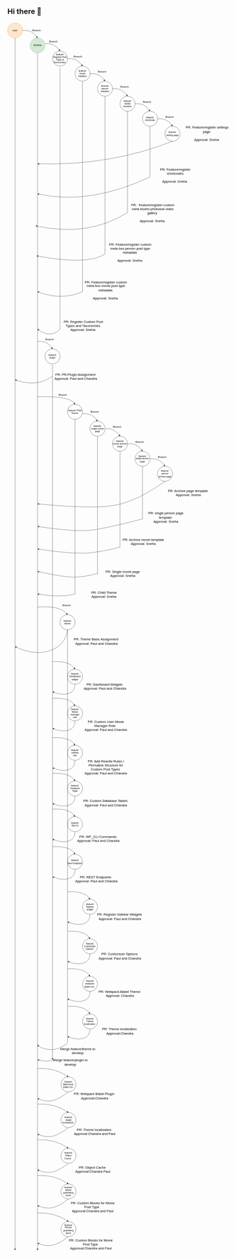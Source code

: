 ### Hi there 👋

<!--
**nirav7707/nirav7707** is a ✨ _special_ ✨ repository because its `README.md` (this file) appears on your GitHub profile.

Here are some ideas to get you started:

- 🔭 I’m currently working on ...
- 🌱 I’m currently learning ...
- 👯 I’m looking to collaborate on ...
- 🤔 I’m looking for help with ...
- 💬 Ask me about ...
- 📫 How to reach me: ...
- 😄 Pronouns: ...
- ⚡ Fun fact: ...
-->

<svg xmlns="http://www.w3.org/2000/svg" xmlns:xlink="http://www.w3.org/1999/xlink" version="1.1" width="1191px" height="6556px" viewBox="-0.5 -0.5 1191 6556"><defs/><g><ellipse cx="40" cy="40" rx="40" ry="40" fill="#ffe6cc" stroke="#d79b00" pointer-events="all"/><g transform="translate(-0.5 -0.5)"><switch><foreignObject pointer-events="none" width="100%" height="100%" requiredFeatures="http://www.w3.org/TR/SVG11/feature#Extensibility" style="overflow: visible; text-align: left;"><div xmlns="http://www.w3.org/1999/xhtml" style="display: flex; align-items: unsafe center; justify-content: unsafe center; width: 78px; height: 1px; padding-top: 40px; margin-left: 1px;"><div data-drawio-colors="color: rgb(0, 0, 0); " style="box-sizing: border-box; font-size: 0px; text-align: center;"><div style="display: inline-block; font-size: 12px; font-family: Helvetica; color: rgb(0, 0, 0); line-height: 1.2; pointer-events: all; white-space: normal; overflow-wrap: normal;">main</div></div></div></foreignObject><text x="40" y="44" fill="rgb(0, 0, 0)" font-family="Helvetica" font-size="12px" text-anchor="middle">main</text></switch></g><ellipse cx="160" cy="120" rx="40" ry="40" fill="#d5e8d4" stroke="#82b366" pointer-events="all"/><g transform="translate(-0.5 -0.5)"><switch><foreignObject pointer-events="none" width="100%" height="100%" requiredFeatures="http://www.w3.org/TR/SVG11/feature#Extensibility" style="overflow: visible; text-align: left;"><div xmlns="http://www.w3.org/1999/xhtml" style="display: flex; align-items: unsafe center; justify-content: unsafe center; width: 78px; height: 1px; padding-top: 120px; margin-left: 121px;"><div data-drawio-colors="color: rgb(0, 0, 0); " style="box-sizing: border-box; font-size: 0px; text-align: center;"><div style="display: inline-block; font-size: 12px; font-family: Helvetica; color: rgb(0, 0, 0); line-height: 1.2; pointer-events: all; white-space: normal; overflow-wrap: normal;">develop</div></div></div></foreignObject><text x="160" y="124" fill="rgb(0, 0, 0)" font-family="Helvetica" font-size="12px" text-anchor="middle">develop</text></switch></g><path d="M 40 80 L 40 6526.3" fill="none" stroke="rgb(0, 0, 0)" stroke-miterlimit="10" pointer-events="stroke"/><path d="M 40 6531.55 L 36.5 6524.55 L 40 6526.3 L 43.5 6524.55 Z" fill="rgb(0, 0, 0)" stroke="rgb(0, 0, 0)" stroke-miterlimit="10" pointer-events="all"/><path d="M 80 40 Q 130 35 156.47 74.7" fill="none" stroke="rgb(0, 0, 0)" stroke-miterlimit="10" pointer-events="stroke"/><path d="M 159.38 79.07 L 152.58 75.19 L 156.47 74.7 L 158.41 71.3 Z" fill="rgb(0, 0, 0)" stroke="rgb(0, 0, 0)" stroke-miterlimit="10" pointer-events="all"/><path d="M 160 160 L 160 6526.3" fill="none" stroke="rgb(0, 0, 0)" stroke-miterlimit="10" pointer-events="stroke"/><path d="M 160 6531.55 L 156.5 6524.55 L 160 6526.3 L 163.5 6524.55 Z" fill="rgb(0, 0, 0)" stroke="rgb(0, 0, 0)" stroke-miterlimit="10" pointer-events="all"/><ellipse cx="280" cy="190" rx="40" ry="40" fill="rgb(255, 255, 255)" stroke="rgb(0, 0, 0)" pointer-events="all"/><g transform="translate(-0.5 -0.5)"><switch><foreignObject pointer-events="none" width="100%" height="100%" requiredFeatures="http://www.w3.org/TR/SVG11/feature#Extensibility" style="overflow: visible; text-align: left;"><div xmlns="http://www.w3.org/1999/xhtml" style="display: flex; align-items: unsafe center; justify-content: unsafe center; width: 78px; height: 1px; padding-top: 190px; margin-left: 241px;"><div data-drawio-colors="color: rgb(0, 0, 0); " style="box-sizing: border-box; font-size: 0px; text-align: center;"><div style="display: inline-block; font-size: 12px; font-family: Helvetica; color: rgb(0, 0, 0); line-height: 1.2; pointer-events: all; white-space: normal; overflow-wrap: normal;">feature/<br />Register Post Types &amp; Taxonomies&nbsp;</div></div></div></foreignObject><text x="280" y="194" fill="rgb(0, 0, 0)" font-family="Helvetica" font-size="12px" text-anchor="middle">feature/...</text></switch></g><ellipse cx="400" cy="270" rx="40" ry="40" fill="rgb(255, 255, 255)" stroke="rgb(0, 0, 0)" pointer-events="all"/><g transform="translate(-0.5 -0.5)"><switch><foreignObject pointer-events="none" width="100%" height="100%" requiredFeatures="http://www.w3.org/TR/SVG11/feature#Extensibility" style="overflow: visible; text-align: left;"><div xmlns="http://www.w3.org/1999/xhtml" style="display: flex; align-items: unsafe center; justify-content: unsafe center; width: 78px; height: 1px; padding-top: 270px; margin-left: 361px;"><div data-drawio-colors="color: rgb(0, 0, 0); " style="box-sizing: border-box; font-size: 0px; text-align: center;"><div style="display: inline-block; font-size: 12px; font-family: Helvetica; color: rgb(0, 0, 0); line-height: 1.2; pointer-events: all; white-space: normal; overflow-wrap: normal;">feature/<br />movie<br />metabox</div></div></div></foreignObject><text x="400" y="274" fill="rgb(0, 0, 0)" font-family="Helvetica" font-size="12px" text-anchor="middle">feature/...</text></switch></g><path d="M 200 110 Q 250 105 276.47 144.7" fill="none" stroke="rgb(0, 0, 0)" stroke-miterlimit="10" pointer-events="stroke"/><path d="M 279.38 149.07 L 272.58 145.19 L 276.47 144.7 L 278.41 141.3 Z" fill="rgb(0, 0, 0)" stroke="rgb(0, 0, 0)" stroke-miterlimit="10" pointer-events="all"/><path d="M 320 190 Q 370 185 396.47 224.7" fill="none" stroke="rgb(0, 0, 0)" stroke-miterlimit="10" pointer-events="stroke"/><path d="M 399.38 229.07 L 392.58 225.19 L 396.47 224.7 L 398.41 221.3 Z" fill="rgb(0, 0, 0)" stroke="rgb(0, 0, 0)" stroke-miterlimit="10" pointer-events="all"/><path d="M 440 270 Q 490 265 516.47 304.7" fill="none" stroke="rgb(0, 0, 0)" stroke-miterlimit="10" pointer-events="stroke"/><path d="M 519.38 309.07 L 512.58 305.19 L 516.47 304.7 L 518.41 301.3 Z" fill="rgb(0, 0, 0)" stroke="rgb(0, 0, 0)" stroke-miterlimit="10" pointer-events="all"/><ellipse cx="520" cy="350" rx="40" ry="40" fill="rgb(255, 255, 255)" stroke="rgb(0, 0, 0)" pointer-events="all"/><g transform="translate(-0.5 -0.5)"><switch><foreignObject pointer-events="none" width="100%" height="100%" requiredFeatures="http://www.w3.org/TR/SVG11/feature#Extensibility" style="overflow: visible; text-align: left;"><div xmlns="http://www.w3.org/1999/xhtml" style="display: flex; align-items: unsafe center; justify-content: unsafe center; width: 78px; height: 1px; padding-top: 350px; margin-left: 481px;"><div data-drawio-colors="color: rgb(0, 0, 0); " style="box-sizing: border-box; font-size: 0px; text-align: center;"><div style="display: inline-block; font-size: 12px; font-family: Helvetica; color: rgb(0, 0, 0); line-height: 1.2; pointer-events: all; white-space: normal; overflow-wrap: normal;">feature/<br />person<br />metabox</div></div></div></foreignObject><text x="520" y="354" fill="rgb(0, 0, 0)" font-family="Helvetica" font-size="12px" text-anchor="middle">feature/...</text></switch></g><rect x="110" y="20" width="90" height="40" fill="none" stroke="none" pointer-events="all"/><g transform="translate(-0.5 -0.5)"><switch><foreignObject pointer-events="none" width="100%" height="100%" requiredFeatures="http://www.w3.org/TR/SVG11/feature#Extensibility" style="overflow: visible; text-align: left;"><div xmlns="http://www.w3.org/1999/xhtml" style="display: flex; align-items: unsafe center; justify-content: unsafe center; width: 88px; height: 1px; padding-top: 40px; margin-left: 111px;"><div data-drawio-colors="color: rgb(0, 0, 0); " style="box-sizing: border-box; font-size: 0px; text-align: center;"><div style="display: inline-block; font-size: 12px; font-family: Helvetica; color: rgb(0, 0, 0); line-height: 1.2; pointer-events: all; white-space: normal; overflow-wrap: normal;"><font style="font-size: 14px">Branch</font></div></div></div></foreignObject><text x="155" y="44" fill="rgb(0, 0, 0)" font-family="Helvetica" font-size="12px" text-anchor="middle">Branch</text></switch></g><rect x="330" y="160" width="90" height="40" fill="none" stroke="none" pointer-events="all"/><g transform="translate(-0.5 -0.5)"><switch><foreignObject pointer-events="none" width="100%" height="100%" requiredFeatures="http://www.w3.org/TR/SVG11/feature#Extensibility" style="overflow: visible; text-align: left;"><div xmlns="http://www.w3.org/1999/xhtml" style="display: flex; align-items: unsafe center; justify-content: unsafe center; width: 88px; height: 1px; padding-top: 180px; margin-left: 331px;"><div data-drawio-colors="color: rgb(0, 0, 0); " style="box-sizing: border-box; font-size: 0px; text-align: center;"><div style="display: inline-block; font-size: 12px; font-family: Helvetica; color: rgb(0, 0, 0); line-height: 1.2; pointer-events: all; white-space: normal; overflow-wrap: normal;"><font style="font-size: 14px">Branch</font></div></div></div></foreignObject><text x="375" y="184" fill="rgb(0, 0, 0)" font-family="Helvetica" font-size="12px" text-anchor="middle">Branch</text></switch></g><rect x="460" y="240" width="90" height="40" fill="none" stroke="none" pointer-events="all"/><g transform="translate(-0.5 -0.5)"><switch><foreignObject pointer-events="none" width="100%" height="100%" requiredFeatures="http://www.w3.org/TR/SVG11/feature#Extensibility" style="overflow: visible; text-align: left;"><div xmlns="http://www.w3.org/1999/xhtml" style="display: flex; align-items: unsafe center; justify-content: unsafe center; width: 88px; height: 1px; padding-top: 260px; margin-left: 461px;"><div data-drawio-colors="color: rgb(0, 0, 0); " style="box-sizing: border-box; font-size: 0px; text-align: center;"><div style="display: inline-block; font-size: 12px; font-family: Helvetica; color: rgb(0, 0, 0); line-height: 1.2; pointer-events: all; white-space: normal; overflow-wrap: normal;"><font style="font-size: 14px">Branch</font></div></div></div></foreignObject><text x="505" y="264" fill="rgb(0, 0, 0)" font-family="Helvetica" font-size="12px" text-anchor="middle">Branch</text></switch></g><ellipse cx="640" cy="430" rx="40" ry="40" fill="rgb(255, 255, 255)" stroke="rgb(0, 0, 0)" pointer-events="all"/><g transform="translate(-0.5 -0.5)"><switch><foreignObject pointer-events="none" width="100%" height="100%" requiredFeatures="http://www.w3.org/TR/SVG11/feature#Extensibility" style="overflow: visible; text-align: left;"><div xmlns="http://www.w3.org/1999/xhtml" style="display: flex; align-items: unsafe center; justify-content: unsafe center; width: 78px; height: 1px; padding-top: 430px; margin-left: 601px;"><div data-drawio-colors="color: rgb(0, 0, 0); " style="box-sizing: border-box; font-size: 0px; text-align: center;"><div style="display: inline-block; font-size: 12px; font-family: Helvetica; color: rgb(0, 0, 0); line-height: 1.2; pointer-events: all; white-space: normal; overflow-wrap: normal;">feature/<br />media<br />metabox</div></div></div></foreignObject><text x="640" y="434" fill="rgb(0, 0, 0)" font-family="Helvetica" font-size="12px" text-anchor="middle">feature/...</text></switch></g><path d="M 560 350 Q 610 345 636.47 384.7" fill="none" stroke="rgb(0, 0, 0)" stroke-miterlimit="10" pointer-events="stroke"/><path d="M 639.38 389.07 L 632.58 385.19 L 636.47 384.7 L 638.41 381.3 Z" fill="rgb(0, 0, 0)" stroke="rgb(0, 0, 0)" stroke-miterlimit="10" pointer-events="all"/><ellipse cx="760" cy="510" rx="40" ry="40" fill="rgb(255, 255, 255)" stroke="rgb(0, 0, 0)" pointer-events="all"/><g transform="translate(-0.5 -0.5)"><switch><foreignObject pointer-events="none" width="100%" height="100%" requiredFeatures="http://www.w3.org/TR/SVG11/feature#Extensibility" style="overflow: visible; text-align: left;"><div xmlns="http://www.w3.org/1999/xhtml" style="display: flex; align-items: unsafe center; justify-content: unsafe center; width: 78px; height: 1px; padding-top: 510px; margin-left: 721px;"><div data-drawio-colors="color: rgb(0, 0, 0); " style="box-sizing: border-box; font-size: 0px; text-align: center;"><div style="display: inline-block; font-size: 12px; font-family: Helvetica; color: rgb(0, 0, 0); line-height: 1.2; pointer-events: all; white-space: normal; overflow-wrap: normal;">feature/<br />shortcode</div></div></div></foreignObject><text x="760" y="514" fill="rgb(0, 0, 0)" font-family="Helvetica" font-size="12px" text-anchor="middle">feature/...</text></switch></g><path d="M 680 430 Q 730 425 756.47 464.7" fill="none" stroke="rgb(0, 0, 0)" stroke-miterlimit="10" pointer-events="stroke"/><path d="M 759.38 469.07 L 752.58 465.19 L 756.47 464.7 L 758.41 461.3 Z" fill="rgb(0, 0, 0)" stroke="rgb(0, 0, 0)" stroke-miterlimit="10" pointer-events="all"/><rect x="580" y="320" width="90" height="40" fill="none" stroke="none" pointer-events="all"/><g transform="translate(-0.5 -0.5)"><switch><foreignObject pointer-events="none" width="100%" height="100%" requiredFeatures="http://www.w3.org/TR/SVG11/feature#Extensibility" style="overflow: visible; text-align: left;"><div xmlns="http://www.w3.org/1999/xhtml" style="display: flex; align-items: unsafe center; justify-content: unsafe center; width: 88px; height: 1px; padding-top: 340px; margin-left: 581px;"><div data-drawio-colors="color: rgb(0, 0, 0); " style="box-sizing: border-box; font-size: 0px; text-align: center;"><div style="display: inline-block; font-size: 12px; font-family: Helvetica; color: rgb(0, 0, 0); line-height: 1.2; pointer-events: all; white-space: normal; overflow-wrap: normal;"><font style="font-size: 14px">Branch</font></div></div></div></foreignObject><text x="625" y="344" fill="rgb(0, 0, 0)" font-family="Helvetica" font-size="12px" text-anchor="middle">Branch</text></switch></g><rect x="700" y="400" width="90" height="40" fill="none" stroke="none" pointer-events="all"/><g transform="translate(-0.5 -0.5)"><switch><foreignObject pointer-events="none" width="100%" height="100%" requiredFeatures="http://www.w3.org/TR/SVG11/feature#Extensibility" style="overflow: visible; text-align: left;"><div xmlns="http://www.w3.org/1999/xhtml" style="display: flex; align-items: unsafe center; justify-content: unsafe center; width: 88px; height: 1px; padding-top: 420px; margin-left: 701px;"><div data-drawio-colors="color: rgb(0, 0, 0); " style="box-sizing: border-box; font-size: 0px; text-align: center;"><div style="display: inline-block; font-size: 12px; font-family: Helvetica; color: rgb(0, 0, 0); line-height: 1.2; pointer-events: all; white-space: normal; overflow-wrap: normal;"><font style="font-size: 14px">Branch</font></div></div></div></foreignObject><text x="745" y="424" fill="rgb(0, 0, 0)" font-family="Helvetica" font-size="12px" text-anchor="middle">Branch</text></switch></g><ellipse cx="880" cy="590" rx="40" ry="40" fill="rgb(255, 255, 255)" stroke="rgb(0, 0, 0)" pointer-events="all"/><g transform="translate(-0.5 -0.5)"><switch><foreignObject pointer-events="none" width="100%" height="100%" requiredFeatures="http://www.w3.org/TR/SVG11/feature#Extensibility" style="overflow: visible; text-align: left;"><div xmlns="http://www.w3.org/1999/xhtml" style="display: flex; align-items: unsafe center; justify-content: unsafe center; width: 78px; height: 1px; padding-top: 590px; margin-left: 841px;"><div data-drawio-colors="color: rgb(0, 0, 0); " style="box-sizing: border-box; font-size: 0px; text-align: center;"><div style="display: inline-block; font-size: 12px; font-family: Helvetica; color: rgb(0, 0, 0); line-height: 1.2; pointer-events: all; white-space: normal; overflow-wrap: normal;">feature/<br />setting page</div></div></div></foreignObject><text x="880" y="594" fill="rgb(0, 0, 0)" font-family="Helvetica" font-size="12px" text-anchor="middle">feature/...</text></switch></g><path d="M 800 510 Q 850 505 876.47 544.7" fill="none" stroke="rgb(0, 0, 0)" stroke-miterlimit="10" pointer-events="stroke"/><path d="M 879.38 549.07 L 872.58 545.19 L 876.47 544.7 L 878.41 541.3 Z" fill="rgb(0, 0, 0)" stroke="rgb(0, 0, 0)" stroke-miterlimit="10" pointer-events="all"/><rect x="820" y="480" width="90" height="40" fill="none" stroke="none" pointer-events="all"/><g transform="translate(-0.5 -0.5)"><switch><foreignObject pointer-events="none" width="100%" height="100%" requiredFeatures="http://www.w3.org/TR/SVG11/feature#Extensibility" style="overflow: visible; text-align: left;"><div xmlns="http://www.w3.org/1999/xhtml" style="display: flex; align-items: unsafe center; justify-content: unsafe center; width: 88px; height: 1px; padding-top: 500px; margin-left: 821px;"><div data-drawio-colors="color: rgb(0, 0, 0); " style="box-sizing: border-box; font-size: 0px; text-align: center;"><div style="display: inline-block; font-size: 12px; font-family: Helvetica; color: rgb(0, 0, 0); line-height: 1.2; pointer-events: all; white-space: normal; overflow-wrap: normal;"><font style="font-size: 14px">Branch</font></div></div></div></foreignObject><text x="865" y="504" fill="rgb(0, 0, 0)" font-family="Helvetica" font-size="12px" text-anchor="middle">Branch</text></switch></g><rect x="200" y="80" width="90" height="40" fill="none" stroke="none" pointer-events="all"/><g transform="translate(-0.5 -0.5)"><switch><foreignObject pointer-events="none" width="100%" height="100%" requiredFeatures="http://www.w3.org/TR/SVG11/feature#Extensibility" style="overflow: visible; text-align: left;"><div xmlns="http://www.w3.org/1999/xhtml" style="display: flex; align-items: unsafe center; justify-content: unsafe center; width: 88px; height: 1px; padding-top: 100px; margin-left: 201px;"><div data-drawio-colors="color: rgb(0, 0, 0); " style="box-sizing: border-box; font-size: 0px; text-align: center;"><div style="display: inline-block; font-size: 12px; font-family: Helvetica; color: rgb(0, 0, 0); line-height: 1.2; pointer-events: all; white-space: normal; overflow-wrap: normal;"><font style="font-size: 14px">Branch</font></div></div></div></foreignObject><text x="245" y="104" fill="rgb(0, 0, 0)" font-family="Helvetica" font-size="12px" text-anchor="middle">Branch</text></switch></g><path d="M 880 630 Q 550 760 166.37 750.16" fill="none" stroke="rgb(0, 0, 0)" stroke-miterlimit="10" pointer-events="stroke"/><path d="M 161.12 750.03 L 168.21 746.71 L 166.37 750.16 L 168.03 753.71 Z" fill="rgb(0, 0, 0)" stroke="rgb(0, 0, 0)" stroke-miterlimit="10" pointer-events="all"/><path d="M 760 820 L 760 550" fill="none" stroke="rgb(0, 0, 0)" stroke-miterlimit="10" pointer-events="stroke"/><rect x="940" y="537.5" width="250" height="105" fill="none" stroke="none" pointer-events="all"/><g transform="translate(-0.5 -0.5)"><switch><foreignObject pointer-events="none" width="100%" height="100%" requiredFeatures="http://www.w3.org/TR/SVG11/feature#Extensibility" style="overflow: visible; text-align: left;"><div xmlns="http://www.w3.org/1999/xhtml" style="display: flex; align-items: unsafe center; justify-content: unsafe center; width: 248px; height: 1px; padding-top: 590px; margin-left: 941px;"><div data-drawio-colors="color: rgb(0, 0, 0); " style="box-sizing: border-box; font-size: 0px; text-align: center;"><div style="display: inline-block; font-size: 18px; font-family: Helvetica; color: rgb(0, 0, 0); line-height: 1.2; pointer-events: all; white-space: normal; overflow-wrap: normal;">PR:&nbsp;Feature/register settings page&nbsp;<br /><br />Approval: Sneha&nbsp;</div></div></div></foreignObject><text x="1065" y="595" fill="rgb(0, 0, 0)" font-family="Helvetica" font-size="18px" text-anchor="middle">PR:&nbsp;Feature/register setting...</text></switch></g><path d="M 760 820 Q 440 970 166.23 911.33" fill="none" stroke="rgb(0, 0, 0)" stroke-miterlimit="10" pointer-events="stroke"/><path d="M 161.09 910.23 L 168.67 908.28 L 166.23 911.33 L 167.2 915.12 Z" fill="rgb(0, 0, 0)" stroke="rgb(0, 0, 0)" stroke-miterlimit="10" pointer-events="all"/><rect x="770" y="760" width="250" height="105" fill="none" stroke="none" pointer-events="all"/><g transform="translate(-0.5 -0.5)"><switch><foreignObject pointer-events="none" width="100%" height="100%" requiredFeatures="http://www.w3.org/TR/SVG11/feature#Extensibility" style="overflow: visible; text-align: left;"><div xmlns="http://www.w3.org/1999/xhtml" style="display: flex; align-items: unsafe center; justify-content: unsafe center; width: 248px; height: 1px; padding-top: 813px; margin-left: 771px;"><div data-drawio-colors="color: rgb(0, 0, 0); " style="box-sizing: border-box; font-size: 0px; text-align: center;"><div style="display: inline-block; font-size: 18px; font-family: Helvetica; color: rgb(0, 0, 0); line-height: 1.2; pointer-events: all; white-space: normal; overflow-wrap: normal;">PR:&nbsp;Feature/register shortcodes<br /><br />Approval: Sneha&nbsp;</div></div></div></foreignObject><text x="895" y="818" fill="rgb(0, 0, 0)" font-family="Helvetica" font-size="18px" text-anchor="middle">PR:&nbsp;Feature/register shortco...</text></switch></g><path d="M 280 1630 L 280 240" fill="none" stroke="rgb(0, 0, 0)" stroke-miterlimit="10" pointer-events="stroke"/><path d="M 400 1430 L 400 310" fill="none" stroke="rgb(0, 0, 0)" stroke-miterlimit="10" pointer-events="stroke"/><path d="M 520 1230 L 520 390" fill="none" stroke="rgb(0, 0, 0)" stroke-miterlimit="10" pointer-events="stroke"/><path d="M 640 1010 L 640 470" fill="none" stroke="rgb(0, 0, 0)" stroke-miterlimit="10" pointer-events="stroke"/><path d="M 640 1010 Q 430 1140 156.23 1081.33" fill="none" stroke="rgb(0, 0, 0)" stroke-miterlimit="10" pointer-events="stroke"/><path d="M 151.09 1080.23 L 158.67 1078.28 L 156.23 1081.33 L 157.2 1085.12 Z" fill="rgb(0, 0, 0)" stroke="rgb(0, 0, 0)" stroke-miterlimit="10" pointer-events="all"/><path d="M 520 1230 Q 430 1290 161.27 1241.14" fill="none" stroke="rgb(0, 0, 0)" stroke-miterlimit="10" pointer-events="stroke"/><path d="M 156.1 1240.2 L 163.61 1238.01 L 161.27 1241.14 L 162.36 1244.9 Z" fill="rgb(0, 0, 0)" stroke="rgb(0, 0, 0)" stroke-miterlimit="10" pointer-events="all"/><path d="M 400 1430 Q 290 1480 165.94 1432.29" fill="none" stroke="rgb(0, 0, 0)" stroke-miterlimit="10" pointer-events="stroke"/><path d="M 161.04 1430.4 L 168.83 1429.65 L 165.94 1432.29 L 166.32 1436.18 Z" fill="rgb(0, 0, 0)" stroke="rgb(0, 0, 0)" stroke-miterlimit="10" pointer-events="all"/><path d="M 280 1630 Q 230 1680 165.18 1633.7" fill="none" stroke="rgb(0, 0, 0)" stroke-miterlimit="10" pointer-events="stroke"/><path d="M 160.91 1630.65 L 168.64 1631.87 L 165.18 1633.7 L 164.57 1637.57 Z" fill="rgb(0, 0, 0)" stroke="rgb(0, 0, 0)" stroke-miterlimit="10" pointer-events="all"/><rect x="650" y="960" width="250" height="105" fill="none" stroke="none" pointer-events="all"/><g transform="translate(-0.5 -0.5)"><switch><foreignObject pointer-events="none" width="100%" height="100%" requiredFeatures="http://www.w3.org/TR/SVG11/feature#Extensibility" style="overflow: visible; text-align: left;"><div xmlns="http://www.w3.org/1999/xhtml" style="display: flex; align-items: unsafe center; justify-content: unsafe center; width: 248px; height: 1px; padding-top: 1013px; margin-left: 651px;"><div data-drawio-colors="color: rgb(0, 0, 0); " style="box-sizing: border-box; font-size: 0px; text-align: center;"><div style="display: inline-block; font-size: 18px; font-family: Helvetica; color: rgb(0, 0, 0); line-height: 1.2; pointer-events: all; white-space: normal; overflow-wrap: normal;">PR:&nbsp;&nbsp;Feature/register custom meta boxfor photoand video gallery&nbsp;<br /><br />Approval: Sneha&nbsp;</div></div></div></foreignObject><text x="775" y="1018" fill="rgb(0, 0, 0)" font-family="Helvetica" font-size="18px" text-anchor="middle">PR:&nbsp;&nbsp;Feature/register custom...</text></switch></g><rect x="530" y="1170" width="250" height="105" fill="none" stroke="none" pointer-events="all"/><g transform="translate(-0.5 -0.5)"><switch><foreignObject pointer-events="none" width="100%" height="100%" requiredFeatures="http://www.w3.org/TR/SVG11/feature#Extensibility" style="overflow: visible; text-align: left;"><div xmlns="http://www.w3.org/1999/xhtml" style="display: flex; align-items: unsafe center; justify-content: unsafe center; width: 248px; height: 1px; padding-top: 1223px; margin-left: 531px;"><div data-drawio-colors="color: rgb(0, 0, 0); " style="box-sizing: border-box; font-size: 0px; text-align: center;"><div style="display: inline-block; font-size: 18px; font-family: Helvetica; color: rgb(0, 0, 0); line-height: 1.2; pointer-events: all; white-space: normal; overflow-wrap: normal;">PR:&nbsp;Feature/register custom meta box person post type metadata&nbsp;<br /><br />Approval: Sneha&nbsp;</div></div></div></foreignObject><text x="655" y="1228" fill="rgb(0, 0, 0)" font-family="Helvetica" font-size="18px" text-anchor="middle">PR:&nbsp;Feature/register custom...</text></switch></g><rect x="400" y="1370" width="250" height="105" fill="none" stroke="none" pointer-events="all"/><g transform="translate(-0.5 -0.5)"><switch><foreignObject pointer-events="none" width="100%" height="100%" requiredFeatures="http://www.w3.org/TR/SVG11/feature#Extensibility" style="overflow: visible; text-align: left;"><div xmlns="http://www.w3.org/1999/xhtml" style="display: flex; align-items: unsafe center; justify-content: unsafe center; width: 248px; height: 1px; padding-top: 1423px; margin-left: 401px;"><div data-drawio-colors="color: rgb(0, 0, 0); " style="box-sizing: border-box; font-size: 0px; text-align: center;"><div style="display: inline-block; font-size: 18px; font-family: Helvetica; color: rgb(0, 0, 0); line-height: 1.2; pointer-events: all; white-space: normal; overflow-wrap: normal;">PR:&nbsp;Feature/register custom meta box movie post type metadata&nbsp;<br /><br />Approval: Sneha&nbsp;</div></div></div></foreignObject><text x="525" y="1428" fill="rgb(0, 0, 0)" font-family="Helvetica" font-size="18px" text-anchor="middle">PR:&nbsp;Feature/register custom...</text></switch></g><rect x="280" y="1560" width="250" height="105" fill="none" stroke="none" pointer-events="all"/><g transform="translate(-0.5 -0.5)"><switch><foreignObject pointer-events="none" width="100%" height="100%" requiredFeatures="http://www.w3.org/TR/SVG11/feature#Extensibility" style="overflow: visible; text-align: left;"><div xmlns="http://www.w3.org/1999/xhtml" style="display: flex; align-items: unsafe center; justify-content: unsafe center; width: 248px; height: 1px; padding-top: 1613px; margin-left: 281px;"><div data-drawio-colors="color: rgb(0, 0, 0); " style="box-sizing: border-box; font-size: 0px; text-align: center;"><div style="display: inline-block; font-size: 18px; font-family: Helvetica; color: rgb(0, 0, 0); line-height: 1.2; pointer-events: all; white-space: normal; overflow-wrap: normal;">PR: Register Custom Post Types and Taxonomies&nbsp;<br />Approval: Sneha&nbsp;</div></div></div></foreignObject><text x="405" y="1618" fill="rgb(0, 0, 0)" font-family="Helvetica" font-size="18px" text-anchor="middle">PR: Register Custom Post Typ...</text></switch></g><path d="M 240 1880 Q 160 1940 46.04 1902.01" fill="none" stroke="rgb(0, 0, 0)" stroke-miterlimit="10" pointer-events="stroke"/><path d="M 41.06 1900.35 L 48.81 1899.25 L 46.04 1902.01 L 46.59 1905.89 Z" fill="rgb(0, 0, 0)" stroke="rgb(0, 0, 0)" stroke-miterlimit="10" pointer-events="all"/><rect x="240" y="1830" width="250" height="105" fill="none" stroke="none" pointer-events="all"/><g transform="translate(-0.5 -0.5)"><switch><foreignObject pointer-events="none" width="100%" height="100%" requiredFeatures="http://www.w3.org/TR/SVG11/feature#Extensibility" style="overflow: visible; text-align: left;"><div xmlns="http://www.w3.org/1999/xhtml" style="display: flex; align-items: unsafe center; justify-content: unsafe center; width: 248px; height: 1px; padding-top: 1883px; margin-left: 241px;"><div data-drawio-colors="color: rgb(0, 0, 0); " style="box-sizing: border-box; font-size: 0px; text-align: center;"><div style="display: inline-block; font-size: 18px; font-family: Helvetica; color: rgb(0, 0, 0); line-height: 1.2; pointer-events: all; white-space: normal; overflow-wrap: normal;">PR: PR-Plugin Assignment&nbsp;<br />Approval: Paul and Chandra</div></div></div></foreignObject><text x="365" y="1888" fill="rgb(0, 0, 0)" font-family="Helvetica" font-size="18px" text-anchor="middle">PR: PR-Plugin Assignment...</text></switch></g><ellipse cx="240" cy="1775" rx="40" ry="40" fill="rgb(255, 255, 255)" stroke="rgb(0, 0, 0)" pointer-events="all"/><g transform="translate(-0.5 -0.5)"><switch><foreignObject pointer-events="none" width="100%" height="100%" requiredFeatures="http://www.w3.org/TR/SVG11/feature#Extensibility" style="overflow: visible; text-align: left;"><div xmlns="http://www.w3.org/1999/xhtml" style="display: flex; align-items: unsafe center; justify-content: unsafe center; width: 78px; height: 1px; padding-top: 1775px; margin-left: 201px;"><div data-drawio-colors="color: rgb(0, 0, 0); " style="box-sizing: border-box; font-size: 0px; text-align: center;"><div style="display: inline-block; font-size: 12px; font-family: Helvetica; color: rgb(0, 0, 0); line-height: 1.2; pointer-events: all; white-space: normal; overflow-wrap: normal;">feature/<br />plugin</div></div></div></foreignObject><text x="240" y="1779" fill="rgb(0, 0, 0)" font-family="Helvetica" font-size="12px" text-anchor="middle">feature/...</text></switch></g><path d="M 160 1695 Q 210 1690 236.47 1729.7" fill="none" stroke="rgb(0, 0, 0)" stroke-miterlimit="10" pointer-events="stroke"/><path d="M 239.38 1734.07 L 232.58 1730.19 L 236.47 1729.7 L 238.41 1726.3 Z" fill="rgb(0, 0, 0)" stroke="rgb(0, 0, 0)" stroke-miterlimit="10" pointer-events="all"/><rect x="180" y="1665" width="90" height="40" fill="none" stroke="none" pointer-events="all"/><g transform="translate(-0.5 -0.5)"><switch><foreignObject pointer-events="none" width="100%" height="100%" requiredFeatures="http://www.w3.org/TR/SVG11/feature#Extensibility" style="overflow: visible; text-align: left;"><div xmlns="http://www.w3.org/1999/xhtml" style="display: flex; align-items: unsafe center; justify-content: unsafe center; width: 88px; height: 1px; padding-top: 1685px; margin-left: 181px;"><div data-drawio-colors="color: rgb(0, 0, 0); " style="box-sizing: border-box; font-size: 0px; text-align: center;"><div style="display: inline-block; font-size: 12px; font-family: Helvetica; color: rgb(0, 0, 0); line-height: 1.2; pointer-events: all; white-space: normal; overflow-wrap: normal;"><font style="font-size: 14px">Branch</font></div></div></div></foreignObject><text x="225" y="1689" fill="rgb(0, 0, 0)" font-family="Helvetica" font-size="12px" text-anchor="middle">Branch</text></switch></g><ellipse cx="360" cy="2070" rx="40" ry="40" fill="rgb(255, 255, 255)" stroke="rgb(0, 0, 0)" pointer-events="all"/><g transform="translate(-0.5 -0.5)"><switch><foreignObject pointer-events="none" width="100%" height="100%" requiredFeatures="http://www.w3.org/TR/SVG11/feature#Extensibility" style="overflow: visible; text-align: left;"><div xmlns="http://www.w3.org/1999/xhtml" style="display: flex; align-items: unsafe center; justify-content: unsafe center; width: 78px; height: 1px; padding-top: 2070px; margin-left: 321px;"><div data-drawio-colors="color: rgb(0, 0, 0); " style="box-sizing: border-box; font-size: 0px; text-align: center;"><div style="display: inline-block; font-size: 12px; font-family: Helvetica; color: rgb(0, 0, 0); line-height: 1.2; pointer-events: all; white-space: normal; overflow-wrap: normal;">feature/&nbsp;Child Theme&nbsp;</div></div></div></foreignObject><text x="360" y="2074" fill="rgb(0, 0, 0)" font-family="Helvetica" font-size="12px" text-anchor="middle">feature/&nbsp;Chil...</text></switch></g><path d="M 160 1990 Q 330 1985 356.47 2024.7" fill="none" stroke="rgb(0, 0, 0)" stroke-miterlimit="10" pointer-events="stroke"/><path d="M 359.38 2029.07 L 352.58 2025.19 L 356.47 2024.7 L 358.41 2021.3 Z" fill="rgb(0, 0, 0)" stroke="rgb(0, 0, 0)" stroke-miterlimit="10" pointer-events="all"/><rect x="240" y="1960" width="110" height="40" fill="none" stroke="none" pointer-events="all"/><g transform="translate(-0.5 -0.5)"><switch><foreignObject pointer-events="none" width="100%" height="100%" requiredFeatures="http://www.w3.org/TR/SVG11/feature#Extensibility" style="overflow: visible; text-align: left;"><div xmlns="http://www.w3.org/1999/xhtml" style="display: flex; align-items: unsafe center; justify-content: unsafe center; width: 108px; height: 1px; padding-top: 1980px; margin-left: 241px;"><div data-drawio-colors="color: rgb(0, 0, 0); " style="box-sizing: border-box; font-size: 0px; text-align: center;"><div style="display: inline-block; font-size: 12px; font-family: Helvetica; color: rgb(0, 0, 0); line-height: 1.2; pointer-events: all; white-space: normal; overflow-wrap: normal;"><font style="font-size: 14px">Branch</font></div></div></div></foreignObject><text x="295" y="1984" fill="rgb(0, 0, 0)" font-family="Helvetica" font-size="12px" text-anchor="middle">Branch</text></switch></g><path d="M 240 1820 L 240 5512.3" fill="none" stroke="rgb(0, 0, 0)" stroke-miterlimit="10" pointer-events="stroke"/><path d="M 240 5517.55 L 236.5 5510.55 L 240 5512.3 L 243.5 5510.55 Z" fill="rgb(0, 0, 0)" stroke="rgb(0, 0, 0)" stroke-miterlimit="10" pointer-events="all"/><ellipse cx="480" cy="2160" rx="40" ry="40" fill="rgb(255, 255, 255)" stroke="rgb(0, 0, 0)" pointer-events="all"/><g transform="translate(-0.5 -0.5)"><switch><foreignObject pointer-events="none" width="100%" height="100%" requiredFeatures="http://www.w3.org/TR/SVG11/feature#Extensibility" style="overflow: visible; text-align: left;"><div xmlns="http://www.w3.org/1999/xhtml" style="display: flex; align-items: unsafe center; justify-content: unsafe center; width: 78px; height: 1px; padding-top: 2160px; margin-left: 441px;"><div data-drawio-colors="color: rgb(0, 0, 0); " style="box-sizing: border-box; font-size: 0px; text-align: center;"><div style="display: inline-block; font-size: 12px; font-family: Helvetica; color: rgb(0, 0, 0); line-height: 1.2; pointer-events: all; white-space: normal; overflow-wrap: normal;">feature/<br />single movie page</div></div></div></foreignObject><text x="480" y="2164" fill="rgb(0, 0, 0)" font-family="Helvetica" font-size="12px" text-anchor="middle">feature/...</text></switch></g><path d="M 400 2080 Q 450 2075 476.47 2114.7" fill="none" stroke="rgb(0, 0, 0)" stroke-miterlimit="10" pointer-events="stroke"/><path d="M 479.38 2119.07 L 472.58 2115.19 L 476.47 2114.7 L 478.41 2111.3 Z" fill="rgb(0, 0, 0)" stroke="rgb(0, 0, 0)" stroke-miterlimit="10" pointer-events="all"/><rect x="420" y="2050" width="90" height="40" fill="none" stroke="none" pointer-events="all"/><g transform="translate(-0.5 -0.5)"><switch><foreignObject pointer-events="none" width="100%" height="100%" requiredFeatures="http://www.w3.org/TR/SVG11/feature#Extensibility" style="overflow: visible; text-align: left;"><div xmlns="http://www.w3.org/1999/xhtml" style="display: flex; align-items: unsafe center; justify-content: unsafe center; width: 88px; height: 1px; padding-top: 2070px; margin-left: 421px;"><div data-drawio-colors="color: rgb(0, 0, 0); " style="box-sizing: border-box; font-size: 0px; text-align: center;"><div style="display: inline-block; font-size: 12px; font-family: Helvetica; color: rgb(0, 0, 0); line-height: 1.2; pointer-events: all; white-space: normal; overflow-wrap: normal;"><font style="font-size: 14px">Branch</font></div></div></div></foreignObject><text x="465" y="2074" fill="rgb(0, 0, 0)" font-family="Helvetica" font-size="12px" text-anchor="middle">Branch</text></switch></g><ellipse cx="600" cy="2240" rx="40" ry="40" fill="rgb(255, 255, 255)" stroke="rgb(0, 0, 0)" pointer-events="all"/><g transform="translate(-0.5 -0.5)"><switch><foreignObject pointer-events="none" width="100%" height="100%" requiredFeatures="http://www.w3.org/TR/SVG11/feature#Extensibility" style="overflow: visible; text-align: left;"><div xmlns="http://www.w3.org/1999/xhtml" style="display: flex; align-items: unsafe center; justify-content: unsafe center; width: 78px; height: 1px; padding-top: 2240px; margin-left: 561px;"><div data-drawio-colors="color: rgb(0, 0, 0); " style="box-sizing: border-box; font-size: 0px; text-align: center;"><div style="display: inline-block; font-size: 12px; font-family: Helvetica; color: rgb(0, 0, 0); line-height: 1.2; pointer-events: all; white-space: normal; overflow-wrap: normal;">feature/<br />movie archive page</div></div></div></foreignObject><text x="600" y="2244" fill="rgb(0, 0, 0)" font-family="Helvetica" font-size="12px" text-anchor="middle">feature/...</text></switch></g><path d="M 520 2160 Q 570 2155 596.47 2194.7" fill="none" stroke="rgb(0, 0, 0)" stroke-miterlimit="10" pointer-events="stroke"/><path d="M 599.38 2199.07 L 592.58 2195.19 L 596.47 2194.7 L 598.41 2191.3 Z" fill="rgb(0, 0, 0)" stroke="rgb(0, 0, 0)" stroke-miterlimit="10" pointer-events="all"/><rect x="540" y="2130" width="90" height="40" fill="none" stroke="none" pointer-events="all"/><g transform="translate(-0.5 -0.5)"><switch><foreignObject pointer-events="none" width="100%" height="100%" requiredFeatures="http://www.w3.org/TR/SVG11/feature#Extensibility" style="overflow: visible; text-align: left;"><div xmlns="http://www.w3.org/1999/xhtml" style="display: flex; align-items: unsafe center; justify-content: unsafe center; width: 88px; height: 1px; padding-top: 2150px; margin-left: 541px;"><div data-drawio-colors="color: rgb(0, 0, 0); " style="box-sizing: border-box; font-size: 0px; text-align: center;"><div style="display: inline-block; font-size: 12px; font-family: Helvetica; color: rgb(0, 0, 0); line-height: 1.2; pointer-events: all; white-space: normal; overflow-wrap: normal;"><font style="font-size: 14px">Branch</font></div></div></div></foreignObject><text x="585" y="2154" fill="rgb(0, 0, 0)" font-family="Helvetica" font-size="12px" text-anchor="middle">Branch</text></switch></g><ellipse cx="720" cy="2320" rx="40" ry="40" fill="rgb(255, 255, 255)" stroke="rgb(0, 0, 0)" pointer-events="all"/><g transform="translate(-0.5 -0.5)"><switch><foreignObject pointer-events="none" width="100%" height="100%" requiredFeatures="http://www.w3.org/TR/SVG11/feature#Extensibility" style="overflow: visible; text-align: left;"><div xmlns="http://www.w3.org/1999/xhtml" style="display: flex; align-items: unsafe center; justify-content: unsafe center; width: 78px; height: 1px; padding-top: 2320px; margin-left: 681px;"><div data-drawio-colors="color: rgb(0, 0, 0); " style="box-sizing: border-box; font-size: 0px; text-align: center;"><div style="display: inline-block; font-size: 12px; font-family: Helvetica; color: rgb(0, 0, 0); line-height: 1.2; pointer-events: all; white-space: normal; overflow-wrap: normal;">feature/<br />single person page</div></div></div></foreignObject><text x="720" y="2324" fill="rgb(0, 0, 0)" font-family="Helvetica" font-size="12px" text-anchor="middle">feature/...</text></switch></g><path d="M 640 2240 Q 690 2235 716.47 2274.7" fill="none" stroke="rgb(0, 0, 0)" stroke-miterlimit="10" pointer-events="stroke"/><path d="M 719.38 2279.07 L 712.58 2275.19 L 716.47 2274.7 L 718.41 2271.3 Z" fill="rgb(0, 0, 0)" stroke="rgb(0, 0, 0)" stroke-miterlimit="10" pointer-events="all"/><rect x="660" y="2210" width="90" height="40" fill="none" stroke="none" pointer-events="all"/><g transform="translate(-0.5 -0.5)"><switch><foreignObject pointer-events="none" width="100%" height="100%" requiredFeatures="http://www.w3.org/TR/SVG11/feature#Extensibility" style="overflow: visible; text-align: left;"><div xmlns="http://www.w3.org/1999/xhtml" style="display: flex; align-items: unsafe center; justify-content: unsafe center; width: 88px; height: 1px; padding-top: 2230px; margin-left: 661px;"><div data-drawio-colors="color: rgb(0, 0, 0); " style="box-sizing: border-box; font-size: 0px; text-align: center;"><div style="display: inline-block; font-size: 12px; font-family: Helvetica; color: rgb(0, 0, 0); line-height: 1.2; pointer-events: all; white-space: normal; overflow-wrap: normal;"><font style="font-size: 14px">Branch</font></div></div></div></foreignObject><text x="705" y="2234" fill="rgb(0, 0, 0)" font-family="Helvetica" font-size="12px" text-anchor="middle">Branch</text></switch></g><ellipse cx="840" cy="2400" rx="40" ry="40" fill="rgb(255, 255, 255)" stroke="rgb(0, 0, 0)" pointer-events="all"/><g transform="translate(-0.5 -0.5)"><switch><foreignObject pointer-events="none" width="100%" height="100%" requiredFeatures="http://www.w3.org/TR/SVG11/feature#Extensibility" style="overflow: visible; text-align: left;"><div xmlns="http://www.w3.org/1999/xhtml" style="display: flex; align-items: unsafe center; justify-content: unsafe center; width: 78px; height: 1px; padding-top: 2400px; margin-left: 801px;"><div data-drawio-colors="color: rgb(0, 0, 0); " style="box-sizing: border-box; font-size: 0px; text-align: center;"><div style="display: inline-block; font-size: 12px; font-family: Helvetica; color: rgb(0, 0, 0); line-height: 1.2; pointer-events: all; white-space: normal; overflow-wrap: normal;">feature/<br />person archive page</div></div></div></foreignObject><text x="840" y="2404" fill="rgb(0, 0, 0)" font-family="Helvetica" font-size="12px" text-anchor="middle">feature/...</text></switch></g><path d="M 760 2320 Q 810 2315 836.47 2354.7" fill="none" stroke="rgb(0, 0, 0)" stroke-miterlimit="10" pointer-events="stroke"/><path d="M 839.38 2359.07 L 832.58 2355.19 L 836.47 2354.7 L 838.41 2351.3 Z" fill="rgb(0, 0, 0)" stroke="rgb(0, 0, 0)" stroke-miterlimit="10" pointer-events="all"/><rect x="780" y="2290" width="90" height="40" fill="none" stroke="none" pointer-events="all"/><g transform="translate(-0.5 -0.5)"><switch><foreignObject pointer-events="none" width="100%" height="100%" requiredFeatures="http://www.w3.org/TR/SVG11/feature#Extensibility" style="overflow: visible; text-align: left;"><div xmlns="http://www.w3.org/1999/xhtml" style="display: flex; align-items: unsafe center; justify-content: unsafe center; width: 88px; height: 1px; padding-top: 2310px; margin-left: 781px;"><div data-drawio-colors="color: rgb(0, 0, 0); " style="box-sizing: border-box; font-size: 0px; text-align: center;"><div style="display: inline-block; font-size: 12px; font-family: Helvetica; color: rgb(0, 0, 0); line-height: 1.2; pointer-events: all; white-space: normal; overflow-wrap: normal;"><font style="font-size: 14px">Branch</font></div></div></div></foreignObject><text x="825" y="2314" fill="rgb(0, 0, 0)" font-family="Helvetica" font-size="12px" text-anchor="middle">Branch</text></switch></g><path d="M 840 2440 Q 700 2540 585 2565 Q 470 2590 166.34 2560.61" fill="none" stroke="rgb(0, 0, 0)" stroke-miterlimit="10" pointer-events="stroke"/><path d="M 161.11 2560.11 L 168.42 2557.3 L 166.34 2560.61 L 167.74 2564.27 Z" fill="rgb(0, 0, 0)" stroke="rgb(0, 0, 0)" stroke-miterlimit="10" pointer-events="all"/><rect x="840" y="2450" width="250" height="105" fill="none" stroke="none" pointer-events="all"/><g transform="translate(-0.5 -0.5)"><switch><foreignObject pointer-events="none" width="100%" height="100%" requiredFeatures="http://www.w3.org/TR/SVG11/feature#Extensibility" style="overflow: visible; text-align: left;"><div xmlns="http://www.w3.org/1999/xhtml" style="display: flex; align-items: unsafe center; justify-content: unsafe center; width: 248px; height: 1px; padding-top: 2503px; margin-left: 841px;"><div data-drawio-colors="color: rgb(0, 0, 0); " style="box-sizing: border-box; font-size: 0px; text-align: center;"><div style="display: inline-block; font-size: 18px; font-family: Helvetica; color: rgb(0, 0, 0); line-height: 1.2; pointer-events: all; white-space: normal; overflow-wrap: normal;">PR: Archive page template&nbsp;<br />Approval: Sneha</div></div></div></foreignObject><text x="965" y="2508" fill="rgb(0, 0, 0)" font-family="Helvetica" font-size="18px" text-anchor="middle">PR: Archive page template...</text></switch></g><path d="M 720 2640 L 720 2360" fill="none" stroke="rgb(0, 0, 0)" stroke-miterlimit="10" pointer-events="stroke"/><path d="M 720 2640 Q 530 2690 445 2700 Q 360 2710 166.3 2680.94" fill="none" stroke="rgb(0, 0, 0)" stroke-miterlimit="10" pointer-events="stroke"/><path d="M 161.11 2680.17 L 168.55 2677.74 L 166.3 2680.94 L 167.51 2684.67 Z" fill="rgb(0, 0, 0)" stroke="rgb(0, 0, 0)" stroke-miterlimit="10" pointer-events="all"/><rect x="720" y="2580" width="250" height="105" fill="none" stroke="none" pointer-events="all"/><g transform="translate(-0.5 -0.5)"><switch><foreignObject pointer-events="none" width="100%" height="100%" requiredFeatures="http://www.w3.org/TR/SVG11/feature#Extensibility" style="overflow: visible; text-align: left;"><div xmlns="http://www.w3.org/1999/xhtml" style="display: flex; align-items: unsafe center; justify-content: unsafe center; width: 248px; height: 1px; padding-top: 2633px; margin-left: 721px;"><div data-drawio-colors="color: rgb(0, 0, 0); " style="box-sizing: border-box; font-size: 0px; text-align: center;"><div style="display: inline-block; font-size: 18px; font-family: Helvetica; color: rgb(0, 0, 0); line-height: 1.2; pointer-events: all; white-space: normal; overflow-wrap: normal;">PR: single person page template&nbsp;<br />Approval: Sneha</div></div></div></foreignObject><text x="845" y="2638" fill="rgb(0, 0, 0)" font-family="Helvetica" font-size="18px" text-anchor="middle">PR: single person page templ...</text></switch></g><path d="M 600 2790 L 600 2280" fill="none" stroke="rgb(0, 0, 0)" stroke-miterlimit="10" pointer-events="stroke"/><path d="M 600 2790 Q 530 2810 445 2820 Q 360 2830 166.3 2800.94" fill="none" stroke="rgb(0, 0, 0)" stroke-miterlimit="10" pointer-events="stroke"/><path d="M 161.11 2800.17 L 168.55 2797.74 L 166.3 2800.94 L 167.51 2804.67 Z" fill="rgb(0, 0, 0)" stroke="rgb(0, 0, 0)" stroke-miterlimit="10" pointer-events="all"/><rect x="600" y="2710" width="250" height="105" fill="none" stroke="none" pointer-events="all"/><g transform="translate(-0.5 -0.5)"><switch><foreignObject pointer-events="none" width="100%" height="100%" requiredFeatures="http://www.w3.org/TR/SVG11/feature#Extensibility" style="overflow: visible; text-align: left;"><div xmlns="http://www.w3.org/1999/xhtml" style="display: flex; align-items: unsafe center; justify-content: unsafe center; width: 248px; height: 1px; padding-top: 2763px; margin-left: 601px;"><div data-drawio-colors="color: rgb(0, 0, 0); " style="box-sizing: border-box; font-size: 0px; text-align: center;"><div style="display: inline-block; font-size: 18px; font-family: Helvetica; color: rgb(0, 0, 0); line-height: 1.2; pointer-events: all; white-space: normal; overflow-wrap: normal;">PR: Archive movie template<br />Approval: Sneha</div></div></div></foreignObject><text x="725" y="2768" fill="rgb(0, 0, 0)" font-family="Helvetica" font-size="18px" text-anchor="middle">PR: Archive movie template...</text></switch></g><path d="M 480 2935.33 L 480 2200" fill="none" stroke="rgb(0, 0, 0)" stroke-miterlimit="10" pointer-events="stroke"/><path d="M 360 3040 L 360 2110" fill="none" stroke="rgb(0, 0, 0)" stroke-miterlimit="10" pointer-events="stroke"/><path d="M 480 2930 Q 410 2950 355 2950 Q 300 2950 166.23 2921.33" fill="none" stroke="rgb(0, 0, 0)" stroke-miterlimit="10" pointer-events="stroke"/><path d="M 161.09 2920.23 L 168.67 2918.28 L 166.23 2921.33 L 167.2 2925.12 Z" fill="rgb(0, 0, 0)" stroke="rgb(0, 0, 0)" stroke-miterlimit="10" pointer-events="all"/><path d="M 360 3040 Q 280 3060 166.28 3041.05" fill="none" stroke="rgb(0, 0, 0)" stroke-miterlimit="10" pointer-events="stroke"/><path d="M 161.1 3040.18 L 168.58 3037.88 L 166.28 3041.05 L 167.43 3044.79 Z" fill="rgb(0, 0, 0)" stroke="rgb(0, 0, 0)" stroke-miterlimit="10" pointer-events="all"/><rect x="490" y="2880" width="250" height="105" fill="none" stroke="none" pointer-events="all"/><g transform="translate(-0.5 -0.5)"><switch><foreignObject pointer-events="none" width="100%" height="100%" requiredFeatures="http://www.w3.org/TR/SVG11/feature#Extensibility" style="overflow: visible; text-align: left;"><div xmlns="http://www.w3.org/1999/xhtml" style="display: flex; align-items: unsafe center; justify-content: unsafe center; width: 248px; height: 1px; padding-top: 2933px; margin-left: 491px;"><div data-drawio-colors="color: rgb(0, 0, 0); " style="box-sizing: border-box; font-size: 0px; text-align: center;"><div style="display: inline-block; font-size: 18px; font-family: Helvetica; color: rgb(0, 0, 0); line-height: 1.2; pointer-events: all; white-space: normal; overflow-wrap: normal;">PR: Single movie page<br />Approval: Sneha</div></div></div></foreignObject><text x="615" y="2938" fill="rgb(0, 0, 0)" font-family="Helvetica" font-size="18px" text-anchor="middle">PR: Single movie page...</text></switch></g><rect x="390" y="2990" width="250" height="105" fill="none" stroke="none" pointer-events="all"/><g transform="translate(-0.5 -0.5)"><switch><foreignObject pointer-events="none" width="100%" height="100%" requiredFeatures="http://www.w3.org/TR/SVG11/feature#Extensibility" style="overflow: visible; text-align: left;"><div xmlns="http://www.w3.org/1999/xhtml" style="display: flex; align-items: unsafe center; justify-content: unsafe center; width: 248px; height: 1px; padding-top: 3043px; margin-left: 391px;"><div data-drawio-colors="color: rgb(0, 0, 0); " style="box-sizing: border-box; font-size: 0px; text-align: center;"><div style="display: inline-block; font-size: 18px; font-family: Helvetica; color: rgb(0, 0, 0); line-height: 1.2; pointer-events: all; white-space: normal; overflow-wrap: normal;">PR: Child Theme<br />Approval: Sneha</div></div></div></foreignObject><text x="515" y="3048" fill="rgb(0, 0, 0)" font-family="Helvetica" font-size="18px" text-anchor="middle">PR: Child Theme...</text></switch></g><ellipse cx="320" cy="3190" rx="40" ry="40" fill="rgb(255, 255, 255)" stroke="rgb(0, 0, 0)" pointer-events="all"/><g transform="translate(-0.5 -0.5)"><switch><foreignObject pointer-events="none" width="100%" height="100%" requiredFeatures="http://www.w3.org/TR/SVG11/feature#Extensibility" style="overflow: visible; text-align: left;"><div xmlns="http://www.w3.org/1999/xhtml" style="display: flex; align-items: unsafe center; justify-content: unsafe center; width: 78px; height: 1px; padding-top: 3190px; margin-left: 281px;"><div data-drawio-colors="color: rgb(0, 0, 0); " style="box-sizing: border-box; font-size: 0px; text-align: center;"><div style="display: inline-block; font-size: 12px; font-family: Helvetica; color: rgb(0, 0, 0); line-height: 1.2; pointer-events: all; white-space: normal; overflow-wrap: normal;">feature/<br />theme<br /></div></div></div></foreignObject><text x="320" y="3194" fill="rgb(0, 0, 0)" font-family="Helvetica" font-size="12px" text-anchor="middle">feature/...</text></switch></g><path d="M 160 3110 Q 280 3100 316.02 3145.03" fill="none" stroke="rgb(0, 0, 0)" stroke-miterlimit="10" pointer-events="stroke"/><path d="M 319.3 3149.13 L 312.2 3145.85 L 316.02 3145.03 L 317.66 3141.47 Z" fill="rgb(0, 0, 0)" stroke="rgb(0, 0, 0)" stroke-miterlimit="10" pointer-events="all"/><rect x="270" y="3080" width="90" height="40" fill="none" stroke="none" pointer-events="all"/><g transform="translate(-0.5 -0.5)"><switch><foreignObject pointer-events="none" width="100%" height="100%" requiredFeatures="http://www.w3.org/TR/SVG11/feature#Extensibility" style="overflow: visible; text-align: left;"><div xmlns="http://www.w3.org/1999/xhtml" style="display: flex; align-items: unsafe center; justify-content: unsafe center; width: 88px; height: 1px; padding-top: 3100px; margin-left: 271px;"><div data-drawio-colors="color: rgb(0, 0, 0); " style="box-sizing: border-box; font-size: 0px; text-align: center;"><div style="display: inline-block; font-size: 12px; font-family: Helvetica; color: rgb(0, 0, 0); line-height: 1.2; pointer-events: all; white-space: normal; overflow-wrap: normal;"><font style="font-size: 14px">Branch</font></div></div></div></foreignObject><text x="315" y="3104" fill="rgb(0, 0, 0)" font-family="Helvetica" font-size="12px" text-anchor="middle">Branch</text></switch></g><path d="M 320 3230 Q 310 3310 230 3340 Q 150 3370 45.8 3322.64" fill="none" stroke="rgb(0, 0, 0)" stroke-miterlimit="10" pointer-events="stroke"/><path d="M 41.02 3320.46 L 48.84 3320.17 L 45.8 3322.64 L 45.94 3326.55 Z" fill="rgb(0, 0, 0)" stroke="rgb(0, 0, 0)" stroke-miterlimit="10" pointer-events="all"/><rect x="350" y="3240" width="250" height="105" fill="none" stroke="none" pointer-events="all"/><g transform="translate(-0.5 -0.5)"><switch><foreignObject pointer-events="none" width="100%" height="100%" requiredFeatures="http://www.w3.org/TR/SVG11/feature#Extensibility" style="overflow: visible; text-align: left;"><div xmlns="http://www.w3.org/1999/xhtml" style="display: flex; align-items: unsafe center; justify-content: unsafe center; width: 248px; height: 1px; padding-top: 3293px; margin-left: 351px;"><div data-drawio-colors="color: rgb(0, 0, 0); " style="box-sizing: border-box; font-size: 0px; text-align: center;"><div style="display: inline-block; font-size: 18px; font-family: Helvetica; color: rgb(0, 0, 0); line-height: 1.2; pointer-events: all; white-space: normal; overflow-wrap: normal;">PR:&nbsp;Theme Basic Assignment&nbsp;<br />Approval: Paul and Chandra</div></div></div></foreignObject><text x="475" y="3298" fill="rgb(0, 0, 0)" font-family="Helvetica" font-size="18px" text-anchor="middle">PR:&nbsp;Theme Basic Assignment...</text></switch></g><ellipse cx="360" cy="3480" rx="40" ry="40" fill="rgb(255, 255, 255)" stroke="rgb(0, 0, 0)" pointer-events="all"/><g transform="translate(-0.5 -0.5)"><switch><foreignObject pointer-events="none" width="100%" height="100%" requiredFeatures="http://www.w3.org/TR/SVG11/feature#Extensibility" style="overflow: visible; text-align: left;"><div xmlns="http://www.w3.org/1999/xhtml" style="display: flex; align-items: unsafe center; justify-content: unsafe center; width: 78px; height: 1px; padding-top: 3480px; margin-left: 321px;"><div data-drawio-colors="color: rgb(0, 0, 0); " style="box-sizing: border-box; font-size: 0px; text-align: center;"><div style="display: inline-block; font-size: 12px; font-family: Helvetica; color: rgb(0, 0, 0); line-height: 1.2; pointer-events: all; white-space: normal; overflow-wrap: normal;">feature/<br />Dashboard widget</div></div></div></foreignObject><text x="360" y="3484" fill="rgb(0, 0, 0)" font-family="Helvetica" font-size="12px" text-anchor="middle">feature/...</text></switch></g><path d="M 240 3400 Q 330 3395 356.47 3434.7" fill="none" stroke="rgb(0, 0, 0)" stroke-miterlimit="10" pointer-events="stroke"/><path d="M 359.38 3439.07 L 352.58 3435.19 L 356.47 3434.7 L 358.41 3431.3 Z" fill="rgb(0, 0, 0)" stroke="rgb(0, 0, 0)" stroke-miterlimit="10" pointer-events="all"/><path d="M 360 3520 Q 360 3560 325 3570 Q 290 3580 245.91 3562.37" fill="none" stroke="rgb(0, 0, 0)" stroke-miterlimit="10" pointer-events="stroke"/><path d="M 241.04 3560.42 L 248.84 3559.77 L 245.91 3562.37 L 246.24 3566.26 Z" fill="rgb(0, 0, 0)" stroke="rgb(0, 0, 0)" stroke-miterlimit="10" pointer-events="all"/><ellipse cx="360" cy="3675" rx="40" ry="40" fill="rgb(255, 255, 255)" stroke="rgb(0, 0, 0)" pointer-events="all"/><g transform="translate(-0.5 -0.5)"><switch><foreignObject pointer-events="none" width="100%" height="100%" requiredFeatures="http://www.w3.org/TR/SVG11/feature#Extensibility" style="overflow: visible; text-align: left;"><div xmlns="http://www.w3.org/1999/xhtml" style="display: flex; align-items: unsafe center; justify-content: unsafe center; width: 78px; height: 1px; padding-top: 3675px; margin-left: 321px;"><div data-drawio-colors="color: rgb(0, 0, 0); " style="box-sizing: border-box; font-size: 0px; text-align: center;"><div style="display: inline-block; font-size: 12px; font-family: Helvetica; color: rgb(0, 0, 0); line-height: 1.2; pointer-events: all; white-space: normal; overflow-wrap: normal;">feature/<br />Movie manager<br />role</div></div></div></foreignObject><text x="360" y="3679" fill="rgb(0, 0, 0)" font-family="Helvetica" font-size="12px" text-anchor="middle">feature/...</text></switch></g><path d="M 240 3595 Q 330 3590 356.47 3629.7" fill="none" stroke="rgb(0, 0, 0)" stroke-miterlimit="10" pointer-events="stroke"/><path d="M 359.38 3634.07 L 352.58 3630.19 L 356.47 3629.7 L 358.41 3626.3 Z" fill="rgb(0, 0, 0)" stroke="rgb(0, 0, 0)" stroke-miterlimit="10" pointer-events="all"/><path d="M 360 3715 Q 360 3755 325 3765 Q 290 3775 245.91 3757.37" fill="none" stroke="rgb(0, 0, 0)" stroke-miterlimit="10" pointer-events="stroke"/><path d="M 241.04 3755.42 L 248.84 3754.77 L 245.91 3757.37 L 246.24 3761.26 Z" fill="rgb(0, 0, 0)" stroke="rgb(0, 0, 0)" stroke-miterlimit="10" pointer-events="all"/><ellipse cx="360" cy="3885" rx="40" ry="40" fill="rgb(255, 255, 255)" stroke="rgb(0, 0, 0)" pointer-events="all"/><g transform="translate(-0.5 -0.5)"><switch><foreignObject pointer-events="none" width="100%" height="100%" requiredFeatures="http://www.w3.org/TR/SVG11/feature#Extensibility" style="overflow: visible; text-align: left;"><div xmlns="http://www.w3.org/1999/xhtml" style="display: flex; align-items: unsafe center; justify-content: unsafe center; width: 78px; height: 1px; padding-top: 3885px; margin-left: 321px;"><div data-drawio-colors="color: rgb(0, 0, 0); " style="box-sizing: border-box; font-size: 0px; text-align: center;"><div style="display: inline-block; font-size: 12px; font-family: Helvetica; color: rgb(0, 0, 0); line-height: 1.2; pointer-events: all; white-space: normal; overflow-wrap: normal;">feature/<br />reWrite<br />rule</div></div></div></foreignObject><text x="360" y="3889" fill="rgb(0, 0, 0)" font-family="Helvetica" font-size="12px" text-anchor="middle">feature/...</text></switch></g><path d="M 240 3805 Q 330 3800 356.47 3839.7" fill="none" stroke="rgb(0, 0, 0)" stroke-miterlimit="10" pointer-events="stroke"/><path d="M 359.38 3844.07 L 352.58 3840.19 L 356.47 3839.7 L 358.41 3836.3 Z" fill="rgb(0, 0, 0)" stroke="rgb(0, 0, 0)" stroke-miterlimit="10" pointer-events="all"/><path d="M 360 3925 Q 360 3965 325 3975 Q 290 3985 245.91 3967.37" fill="none" stroke="rgb(0, 0, 0)" stroke-miterlimit="10" pointer-events="stroke"/><path d="M 241.04 3965.42 L 248.84 3964.77 L 245.91 3967.37 L 246.24 3971.26 Z" fill="rgb(0, 0, 0)" stroke="rgb(0, 0, 0)" stroke-miterlimit="10" pointer-events="all"/><ellipse cx="360" cy="4075" rx="40" ry="40" fill="rgb(255, 255, 255)" stroke="rgb(0, 0, 0)" pointer-events="all"/><g transform="translate(-0.5 -0.5)"><switch><foreignObject pointer-events="none" width="100%" height="100%" requiredFeatures="http://www.w3.org/TR/SVG11/feature#Extensibility" style="overflow: visible; text-align: left;"><div xmlns="http://www.w3.org/1999/xhtml" style="display: flex; align-items: unsafe center; justify-content: unsafe center; width: 78px; height: 1px; padding-top: 4075px; margin-left: 321px;"><div data-drawio-colors="color: rgb(0, 0, 0); " style="box-sizing: border-box; font-size: 0px; text-align: center;"><div style="display: inline-block; font-size: 12px; font-family: Helvetica; color: rgb(0, 0, 0); line-height: 1.2; pointer-events: all; white-space: normal; overflow-wrap: normal;">feature/<br />Database<br />Table</div></div></div></foreignObject><text x="360" y="4079" fill="rgb(0, 0, 0)" font-family="Helvetica" font-size="12px" text-anchor="middle">feature/...</text></switch></g><path d="M 240 3995 Q 330 3990 356.47 4029.7" fill="none" stroke="rgb(0, 0, 0)" stroke-miterlimit="10" pointer-events="stroke"/><path d="M 359.38 4034.07 L 352.58 4030.19 L 356.47 4029.7 L 358.41 4026.3 Z" fill="rgb(0, 0, 0)" stroke="rgb(0, 0, 0)" stroke-miterlimit="10" pointer-events="all"/><path d="M 360 4115 Q 360 4155 325 4165 Q 290 4175 245.91 4157.37" fill="none" stroke="rgb(0, 0, 0)" stroke-miterlimit="10" pointer-events="stroke"/><path d="M 241.04 4155.42 L 248.84 4154.77 L 245.91 4157.37 L 246.24 4161.26 Z" fill="rgb(0, 0, 0)" stroke="rgb(0, 0, 0)" stroke-miterlimit="10" pointer-events="all"/><ellipse cx="360" cy="4265" rx="40" ry="40" fill="rgb(255, 255, 255)" stroke="rgb(0, 0, 0)" pointer-events="all"/><g transform="translate(-0.5 -0.5)"><switch><foreignObject pointer-events="none" width="100%" height="100%" requiredFeatures="http://www.w3.org/TR/SVG11/feature#Extensibility" style="overflow: visible; text-align: left;"><div xmlns="http://www.w3.org/1999/xhtml" style="display: flex; align-items: unsafe center; justify-content: unsafe center; width: 78px; height: 1px; padding-top: 4265px; margin-left: 321px;"><div data-drawio-colors="color: rgb(0, 0, 0); " style="box-sizing: border-box; font-size: 0px; text-align: center;"><div style="display: inline-block; font-size: 12px; font-family: Helvetica; color: rgb(0, 0, 0); line-height: 1.2; pointer-events: all; white-space: normal; overflow-wrap: normal;">feature/<br />Wp Cli</div></div></div></foreignObject><text x="360" y="4269" fill="rgb(0, 0, 0)" font-family="Helvetica" font-size="12px" text-anchor="middle">feature/...</text></switch></g><path d="M 240 4185 Q 330 4180 356.47 4219.7" fill="none" stroke="rgb(0, 0, 0)" stroke-miterlimit="10" pointer-events="stroke"/><path d="M 359.38 4224.07 L 352.58 4220.19 L 356.47 4219.7 L 358.41 4216.3 Z" fill="rgb(0, 0, 0)" stroke="rgb(0, 0, 0)" stroke-miterlimit="10" pointer-events="all"/><path d="M 360 4305 Q 360 4345 325 4355 Q 290 4365 245.91 4347.37" fill="none" stroke="rgb(0, 0, 0)" stroke-miterlimit="10" pointer-events="stroke"/><path d="M 241.04 4345.42 L 248.84 4344.77 L 245.91 4347.37 L 246.24 4351.26 Z" fill="rgb(0, 0, 0)" stroke="rgb(0, 0, 0)" stroke-miterlimit="10" pointer-events="all"/><ellipse cx="360" cy="4465" rx="40" ry="40" fill="rgb(255, 255, 255)" stroke="rgb(0, 0, 0)" pointer-events="all"/><g transform="translate(-0.5 -0.5)"><switch><foreignObject pointer-events="none" width="100%" height="100%" requiredFeatures="http://www.w3.org/TR/SVG11/feature#Extensibility" style="overflow: visible; text-align: left;"><div xmlns="http://www.w3.org/1999/xhtml" style="display: flex; align-items: unsafe center; justify-content: unsafe center; width: 78px; height: 1px; padding-top: 4465px; margin-left: 321px;"><div data-drawio-colors="color: rgb(0, 0, 0); " style="box-sizing: border-box; font-size: 0px; text-align: center;"><div style="display: inline-block; font-size: 12px; font-family: Helvetica; color: rgb(0, 0, 0); line-height: 1.2; pointer-events: all; white-space: normal; overflow-wrap: normal;">feature/<br />Rest Endpoint</div></div></div></foreignObject><text x="360" y="4469" fill="rgb(0, 0, 0)" font-family="Helvetica" font-size="12px" text-anchor="middle">feature/...</text></switch></g><path d="M 240 4385 Q 330 4380 356.47 4419.7" fill="none" stroke="rgb(0, 0, 0)" stroke-miterlimit="10" pointer-events="stroke"/><path d="M 359.38 4424.07 L 352.58 4420.19 L 356.47 4419.7 L 358.41 4416.3 Z" fill="rgb(0, 0, 0)" stroke="rgb(0, 0, 0)" stroke-miterlimit="10" pointer-events="all"/><path d="M 360 4505 Q 360 4545 325 4555 Q 290 4565 245.91 4547.37" fill="none" stroke="rgb(0, 0, 0)" stroke-miterlimit="10" pointer-events="stroke"/><path d="M 241.04 4545.42 L 248.84 4544.77 L 245.91 4547.37 L 246.24 4551.26 Z" fill="rgb(0, 0, 0)" stroke="rgb(0, 0, 0)" stroke-miterlimit="10" pointer-events="all"/><rect x="395" y="3480" width="250" height="105" fill="none" stroke="none" pointer-events="all"/><g transform="translate(-0.5 -0.5)"><switch><foreignObject pointer-events="none" width="100%" height="100%" requiredFeatures="http://www.w3.org/TR/SVG11/feature#Extensibility" style="overflow: visible; text-align: left;"><div xmlns="http://www.w3.org/1999/xhtml" style="display: flex; align-items: unsafe center; justify-content: unsafe center; width: 248px; height: 1px; padding-top: 3533px; margin-left: 396px;"><div data-drawio-colors="color: rgb(0, 0, 0); " style="box-sizing: border-box; font-size: 0px; text-align: center;"><div style="display: inline-block; font-size: 18px; font-family: Helvetica; color: rgb(0, 0, 0); line-height: 1.2; pointer-events: all; white-space: normal; overflow-wrap: normal;">PR: Dashboard Widgets&nbsp;<br />Approval: Paul and Chandra</div></div></div></foreignObject><text x="520" y="3538" fill="rgb(0, 0, 0)" font-family="Helvetica" font-size="18px" text-anchor="middle">PR: Dashboard Widgets...</text></switch></g><rect x="400" y="3690" width="250" height="105" fill="none" stroke="none" pointer-events="all"/><g transform="translate(-0.5 -0.5)"><switch><foreignObject pointer-events="none" width="100%" height="100%" requiredFeatures="http://www.w3.org/TR/SVG11/feature#Extensibility" style="overflow: visible; text-align: left;"><div xmlns="http://www.w3.org/1999/xhtml" style="display: flex; align-items: unsafe center; justify-content: unsafe center; width: 248px; height: 1px; padding-top: 3743px; margin-left: 401px;"><div data-drawio-colors="color: rgb(0, 0, 0); " style="box-sizing: border-box; font-size: 0px; text-align: center;"><div style="display: inline-block; font-size: 18px; font-family: Helvetica; color: rgb(0, 0, 0); line-height: 1.2; pointer-events: all; white-space: normal; overflow-wrap: normal;">PR: Custom User Movie Manager Role&nbsp;&nbsp;<br />Approval: Paul and Chandra</div></div></div></foreignObject><text x="525" y="3748" fill="rgb(0, 0, 0)" font-family="Helvetica" font-size="18px" text-anchor="middle">PR: Custom User Movie Manage...</text></switch></g><rect x="400" y="3910" width="250" height="105" fill="none" stroke="none" pointer-events="all"/><g transform="translate(-0.5 -0.5)"><switch><foreignObject pointer-events="none" width="100%" height="100%" requiredFeatures="http://www.w3.org/TR/SVG11/feature#Extensibility" style="overflow: visible; text-align: left;"><div xmlns="http://www.w3.org/1999/xhtml" style="display: flex; align-items: unsafe center; justify-content: unsafe center; width: 248px; height: 1px; padding-top: 3963px; margin-left: 401px;"><div data-drawio-colors="color: rgb(0, 0, 0); " style="box-sizing: border-box; font-size: 0px; text-align: center;"><div style="display: inline-block; font-size: 18px; font-family: Helvetica; color: rgb(0, 0, 0); line-height: 1.2; pointer-events: all; white-space: normal; overflow-wrap: normal;">PR: Add Rewrite Rules / Permalink Structure for Custom Post Types&nbsp;<br />Approval: Paul and Chandra</div></div></div></foreignObject><text x="525" y="3968" fill="rgb(0, 0, 0)" font-family="Helvetica" font-size="18px" text-anchor="middle">PR: Add Rewrite Rules / Perm...</text></switch></g><rect x="400" y="4100" width="250" height="105" fill="none" stroke="none" pointer-events="all"/><g transform="translate(-0.5 -0.5)"><switch><foreignObject pointer-events="none" width="100%" height="100%" requiredFeatures="http://www.w3.org/TR/SVG11/feature#Extensibility" style="overflow: visible; text-align: left;"><div xmlns="http://www.w3.org/1999/xhtml" style="display: flex; align-items: unsafe center; justify-content: unsafe center; width: 248px; height: 1px; padding-top: 4153px; margin-left: 401px;"><div data-drawio-colors="color: rgb(0, 0, 0); " style="box-sizing: border-box; font-size: 0px; text-align: center;"><div style="display: inline-block; font-size: 18px; font-family: Helvetica; color: rgb(0, 0, 0); line-height: 1.2; pointer-events: all; white-space: normal; overflow-wrap: normal;">PR: Custom Database Tables&nbsp;<br />Approval: Paul and Chandra</div></div></div></foreignObject><text x="525" y="4158" fill="rgb(0, 0, 0)" font-family="Helvetica" font-size="18px" text-anchor="middle">PR: Custom Database Tables...</text></switch></g><rect x="360" y="4290" width="250" height="105" fill="none" stroke="none" pointer-events="all"/><g transform="translate(-0.5 -0.5)"><switch><foreignObject pointer-events="none" width="100%" height="100%" requiredFeatures="http://www.w3.org/TR/SVG11/feature#Extensibility" style="overflow: visible; text-align: left;"><div xmlns="http://www.w3.org/1999/xhtml" style="display: flex; align-items: unsafe center; justify-content: unsafe center; width: 248px; height: 1px; padding-top: 4343px; margin-left: 361px;"><div data-drawio-colors="color: rgb(0, 0, 0); " style="box-sizing: border-box; font-size: 0px; text-align: center;"><div style="display: inline-block; font-size: 18px; font-family: Helvetica; color: rgb(0, 0, 0); line-height: 1.2; pointer-events: all; white-space: normal; overflow-wrap: normal;">PR: WP_CLI Commands&nbsp;<br />Approval: Paul and Chandra</div></div></div></foreignObject><text x="485" y="4348" fill="rgb(0, 0, 0)" font-family="Helvetica" font-size="18px" text-anchor="middle">PR: WP_CLI Commands...</text></switch></g><rect x="350" y="4505" width="250" height="105" fill="none" stroke="none" pointer-events="all"/><g transform="translate(-0.5 -0.5)"><switch><foreignObject pointer-events="none" width="100%" height="100%" requiredFeatures="http://www.w3.org/TR/SVG11/feature#Extensibility" style="overflow: visible; text-align: left;"><div xmlns="http://www.w3.org/1999/xhtml" style="display: flex; align-items: unsafe center; justify-content: unsafe center; width: 248px; height: 1px; padding-top: 4558px; margin-left: 351px;"><div data-drawio-colors="color: rgb(0, 0, 0); " style="box-sizing: border-box; font-size: 0px; text-align: center;"><div style="display: inline-block; font-size: 18px; font-family: Helvetica; color: rgb(0, 0, 0); line-height: 1.2; pointer-events: all; white-space: normal; overflow-wrap: normal;">PR: REST Endpoints&nbsp;&nbsp;<br />Approval: Paul and Chandra</div></div></div></foreignObject><text x="475" y="4563" fill="rgb(0, 0, 0)" font-family="Helvetica" font-size="18px" text-anchor="middle">PR: REST Endpoints...</text></switch></g><path d="M 320 5427.33 L 320 3230" fill="none" stroke="rgb(0, 0, 0)" stroke-miterlimit="10" pointer-events="stroke"/><ellipse cx="440" cy="4705" rx="40" ry="40" fill="rgb(255, 255, 255)" stroke="rgb(0, 0, 0)" pointer-events="all"/><g transform="translate(-0.5 -0.5)"><switch><foreignObject pointer-events="none" width="100%" height="100%" requiredFeatures="http://www.w3.org/TR/SVG11/feature#Extensibility" style="overflow: visible; text-align: left;"><div xmlns="http://www.w3.org/1999/xhtml" style="display: flex; align-items: unsafe center; justify-content: unsafe center; width: 78px; height: 1px; padding-top: 4705px; margin-left: 401px;"><div data-drawio-colors="color: rgb(0, 0, 0); " style="box-sizing: border-box; font-size: 0px; text-align: center;"><div style="display: inline-block; font-size: 12px; font-family: Helvetica; color: rgb(0, 0, 0); line-height: 1.2; pointer-events: all; white-space: normal; overflow-wrap: normal;">feature/<br />Sidebar widget</div></div></div></foreignObject><text x="440" y="4709" fill="rgb(0, 0, 0)" font-family="Helvetica" font-size="12px" text-anchor="middle">feature/...</text></switch></g><path d="M 320 4625 Q 410 4620 436.47 4659.7" fill="none" stroke="rgb(0, 0, 0)" stroke-miterlimit="10" pointer-events="stroke"/><path d="M 439.38 4664.07 L 432.58 4660.19 L 436.47 4659.7 L 438.41 4656.3 Z" fill="rgb(0, 0, 0)" stroke="rgb(0, 0, 0)" stroke-miterlimit="10" pointer-events="all"/><path d="M 440 4745 Q 440 4785 405 4795 Q 370 4805 325.91 4787.37" fill="none" stroke="rgb(0, 0, 0)" stroke-miterlimit="10" pointer-events="stroke"/><path d="M 321.04 4785.42 L 328.84 4784.77 L 325.91 4787.37 L 326.24 4791.26 Z" fill="rgb(0, 0, 0)" stroke="rgb(0, 0, 0)" stroke-miterlimit="10" pointer-events="all"/><rect x="475" y="4705" width="250" height="105" fill="none" stroke="none" pointer-events="all"/><g transform="translate(-0.5 -0.5)"><switch><foreignObject pointer-events="none" width="100%" height="100%" requiredFeatures="http://www.w3.org/TR/SVG11/feature#Extensibility" style="overflow: visible; text-align: left;"><div xmlns="http://www.w3.org/1999/xhtml" style="display: flex; align-items: unsafe center; justify-content: unsafe center; width: 248px; height: 1px; padding-top: 4758px; margin-left: 476px;"><div data-drawio-colors="color: rgb(0, 0, 0); " style="box-sizing: border-box; font-size: 0px; text-align: center;"><div style="display: inline-block; font-size: 18px; font-family: Helvetica; color: rgb(0, 0, 0); line-height: 1.2; pointer-events: all; white-space: normal; overflow-wrap: normal;">PR: Register Sidebar Widgets&nbsp;<br />Approval: Paul and Chandra</div></div></div></foreignObject><text x="600" y="4763" fill="rgb(0, 0, 0)" font-family="Helvetica" font-size="18px" text-anchor="middle">PR: Register Sidebar Widgets...</text></switch></g><ellipse cx="440" cy="4915" rx="40" ry="40" fill="rgb(255, 255, 255)" stroke="rgb(0, 0, 0)" pointer-events="all"/><g transform="translate(-0.5 -0.5)"><switch><foreignObject pointer-events="none" width="100%" height="100%" requiredFeatures="http://www.w3.org/TR/SVG11/feature#Extensibility" style="overflow: visible; text-align: left;"><div xmlns="http://www.w3.org/1999/xhtml" style="display: flex; align-items: unsafe center; justify-content: unsafe center; width: 78px; height: 1px; padding-top: 4915px; margin-left: 401px;"><div data-drawio-colors="color: rgb(0, 0, 0); " style="box-sizing: border-box; font-size: 0px; text-align: center;"><div style="display: inline-block; font-size: 12px; font-family: Helvetica; color: rgb(0, 0, 0); line-height: 1.2; pointer-events: all; white-space: normal; overflow-wrap: normal;">feature/<br />Customizer Options&nbsp;</div></div></div></foreignObject><text x="440" y="4919" fill="rgb(0, 0, 0)" font-family="Helvetica" font-size="12px" text-anchor="middle">feature/...</text></switch></g><path d="M 320 4835 Q 410 4830 436.47 4869.7" fill="none" stroke="rgb(0, 0, 0)" stroke-miterlimit="10" pointer-events="stroke"/><path d="M 439.38 4874.07 L 432.58 4870.19 L 436.47 4869.7 L 438.41 4866.3 Z" fill="rgb(0, 0, 0)" stroke="rgb(0, 0, 0)" stroke-miterlimit="10" pointer-events="all"/><path d="M 440 4955 Q 440 4995 405 5005 Q 370 5015 325.91 4997.37" fill="none" stroke="rgb(0, 0, 0)" stroke-miterlimit="10" pointer-events="stroke"/><path d="M 321.04 4995.42 L 328.84 4994.77 L 325.91 4997.37 L 326.24 5001.26 Z" fill="rgb(0, 0, 0)" stroke="rgb(0, 0, 0)" stroke-miterlimit="10" pointer-events="all"/><rect x="475" y="4915" width="250" height="105" fill="none" stroke="none" pointer-events="all"/><g transform="translate(-0.5 -0.5)"><switch><foreignObject pointer-events="none" width="100%" height="100%" requiredFeatures="http://www.w3.org/TR/SVG11/feature#Extensibility" style="overflow: visible; text-align: left;"><div xmlns="http://www.w3.org/1999/xhtml" style="display: flex; align-items: unsafe center; justify-content: unsafe center; width: 248px; height: 1px; padding-top: 4968px; margin-left: 476px;"><div data-drawio-colors="color: rgb(0, 0, 0); " style="box-sizing: border-box; font-size: 0px; text-align: center;"><div style="display: inline-block; font-size: 18px; font-family: Helvetica; color: rgb(0, 0, 0); line-height: 1.2; pointer-events: all; white-space: normal; overflow-wrap: normal;">PR: Customizer Options&nbsp;<br />Approval: Paul and Chandra</div></div></div></foreignObject><text x="600" y="4973" fill="rgb(0, 0, 0)" font-family="Helvetica" font-size="18px" text-anchor="middle">PR: Customizer Options...</text></switch></g><ellipse cx="440" cy="5115" rx="40" ry="40" fill="rgb(255, 255, 255)" stroke="rgb(0, 0, 0)" pointer-events="all"/><g transform="translate(-0.5 -0.5)"><switch><foreignObject pointer-events="none" width="100%" height="100%" requiredFeatures="http://www.w3.org/TR/SVG11/feature#Extensibility" style="overflow: visible; text-align: left;"><div xmlns="http://www.w3.org/1999/xhtml" style="display: flex; align-items: unsafe center; justify-content: unsafe center; width: 78px; height: 1px; padding-top: 5115px; margin-left: 401px;"><div data-drawio-colors="color: rgb(0, 0, 0); " style="box-sizing: border-box; font-size: 0px; text-align: center;"><div style="display: inline-block; font-size: 12px; font-family: Helvetica; color: rgb(0, 0, 0); line-height: 1.2; pointer-events: all; white-space: normal; overflow-wrap: normal;">feature/<br />webpack-babel con.&nbsp;</div></div></div></foreignObject><text x="440" y="5119" fill="rgb(0, 0, 0)" font-family="Helvetica" font-size="12px" text-anchor="middle">feature/...</text></switch></g><path d="M 320 5035 Q 410 5030 436.47 5069.7" fill="none" stroke="rgb(0, 0, 0)" stroke-miterlimit="10" pointer-events="stroke"/><path d="M 439.38 5074.07 L 432.58 5070.19 L 436.47 5069.7 L 438.41 5066.3 Z" fill="rgb(0, 0, 0)" stroke="rgb(0, 0, 0)" stroke-miterlimit="10" pointer-events="all"/><path d="M 440 5155 Q 440 5195 405 5205 Q 370 5215 325.91 5197.37" fill="none" stroke="rgb(0, 0, 0)" stroke-miterlimit="10" pointer-events="stroke"/><path d="M 321.04 5195.42 L 328.84 5194.77 L 325.91 5197.37 L 326.24 5201.26 Z" fill="rgb(0, 0, 0)" stroke="rgb(0, 0, 0)" stroke-miterlimit="10" pointer-events="all"/><rect x="475" y="5115" width="250" height="105" fill="none" stroke="none" pointer-events="all"/><g transform="translate(-0.5 -0.5)"><switch><foreignObject pointer-events="none" width="100%" height="100%" requiredFeatures="http://www.w3.org/TR/SVG11/feature#Extensibility" style="overflow: visible; text-align: left;"><div xmlns="http://www.w3.org/1999/xhtml" style="display: flex; align-items: unsafe center; justify-content: unsafe center; width: 248px; height: 1px; padding-top: 5168px; margin-left: 476px;"><div data-drawio-colors="color: rgb(0, 0, 0); " style="box-sizing: border-box; font-size: 0px; text-align: center;"><div style="display: inline-block; font-size: 18px; font-family: Helvetica; color: rgb(0, 0, 0); line-height: 1.2; pointer-events: all; white-space: normal; overflow-wrap: normal;">PR: Webpack-Babel Theme&nbsp;<br />Approval: Chandra</div></div></div></foreignObject><text x="600" y="5173" fill="rgb(0, 0, 0)" font-family="Helvetica" font-size="18px" text-anchor="middle">PR: Webpack-Babel Theme...</text></switch></g><ellipse cx="440" cy="5315" rx="40" ry="40" fill="rgb(255, 255, 255)" stroke="rgb(0, 0, 0)" pointer-events="all"/><g transform="translate(-0.5 -0.5)"><switch><foreignObject pointer-events="none" width="100%" height="100%" requiredFeatures="http://www.w3.org/TR/SVG11/feature#Extensibility" style="overflow: visible; text-align: left;"><div xmlns="http://www.w3.org/1999/xhtml" style="display: flex; align-items: unsafe center; justify-content: unsafe center; width: 78px; height: 1px; padding-top: 5315px; margin-left: 401px;"><div data-drawio-colors="color: rgb(0, 0, 0); " style="box-sizing: border-box; font-size: 0px; text-align: center;"><div style="display: inline-block; font-size: 12px; font-family: Helvetica; color: rgb(0, 0, 0); line-height: 1.2; pointer-events: all; white-space: normal; overflow-wrap: normal;">feature/<br />Theme localization&nbsp;</div></div></div></foreignObject><text x="440" y="5319" fill="rgb(0, 0, 0)" font-family="Helvetica" font-size="12px" text-anchor="middle">feature/...</text></switch></g><path d="M 320 5235 Q 410 5230 436.47 5269.7" fill="none" stroke="rgb(0, 0, 0)" stroke-miterlimit="10" pointer-events="stroke"/><path d="M 439.38 5274.07 L 432.58 5270.19 L 436.47 5269.7 L 438.41 5266.3 Z" fill="rgb(0, 0, 0)" stroke="rgb(0, 0, 0)" stroke-miterlimit="10" pointer-events="all"/><path d="M 440 5355 Q 440 5395 405 5405 Q 370 5415 325.91 5397.37" fill="none" stroke="rgb(0, 0, 0)" stroke-miterlimit="10" pointer-events="stroke"/><path d="M 321.04 5395.42 L 328.84 5394.77 L 325.91 5397.37 L 326.24 5401.26 Z" fill="rgb(0, 0, 0)" stroke="rgb(0, 0, 0)" stroke-miterlimit="10" pointer-events="all"/><rect x="475" y="5315" width="250" height="105" fill="none" stroke="none" pointer-events="all"/><g transform="translate(-0.5 -0.5)"><switch><foreignObject pointer-events="none" width="100%" height="100%" requiredFeatures="http://www.w3.org/TR/SVG11/feature#Extensibility" style="overflow: visible; text-align: left;"><div xmlns="http://www.w3.org/1999/xhtml" style="display: flex; align-items: unsafe center; justify-content: unsafe center; width: 248px; height: 1px; padding-top: 5368px; margin-left: 476px;"><div data-drawio-colors="color: rgb(0, 0, 0); " style="box-sizing: border-box; font-size: 0px; text-align: center;"><div style="display: inline-block; font-size: 18px; font-family: Helvetica; color: rgb(0, 0, 0); line-height: 1.2; pointer-events: all; white-space: normal; overflow-wrap: normal;">PR: Theme localization&nbsp;<br />Approval:Chandra</div></div></div></foreignObject><text x="600" y="5373" fill="rgb(0, 0, 0)" font-family="Helvetica" font-size="18px" text-anchor="middle">PR: Theme localization...</text></switch></g><ellipse cx="325" cy="5650" rx="40" ry="40" fill="rgb(255, 255, 255)" stroke="rgb(0, 0, 0)" pointer-events="all"/><g transform="translate(-0.5 -0.5)"><switch><foreignObject pointer-events="none" width="100%" height="100%" requiredFeatures="http://www.w3.org/TR/SVG11/feature#Extensibility" style="overflow: visible; text-align: left;"><div xmlns="http://www.w3.org/1999/xhtml" style="display: flex; align-items: unsafe center; justify-content: unsafe center; width: 78px; height: 1px; padding-top: 5650px; margin-left: 286px;"><div data-drawio-colors="color: rgb(0, 0, 0); " style="box-sizing: border-box; font-size: 0px; text-align: center;"><div style="display: inline-block; font-size: 12px; font-family: Helvetica; color: rgb(0, 0, 0); line-height: 1.2; pointer-events: all; white-space: normal; overflow-wrap: normal;">feature/<br />Web-Pack, babel con.</div></div></div></foreignObject><text x="325" y="5654" fill="rgb(0, 0, 0)" font-family="Helvetica" font-size="12px" text-anchor="middle">feature/...</text></switch></g><path d="M 160 5565 Q 250 5560 319.7 5606.47" fill="none" stroke="rgb(0, 0, 0)" stroke-miterlimit="10" pointer-events="stroke"/><path d="M 324.07 5609.38 L 316.3 5608.41 L 319.7 5606.47 L 320.19 5602.58 Z" fill="rgb(0, 0, 0)" stroke="rgb(0, 0, 0)" stroke-miterlimit="10" pointer-events="all"/><path d="M 325 5690 Q 280 5725 245 5735 Q 210 5745 165.91 5727.37" fill="none" stroke="rgb(0, 0, 0)" stroke-miterlimit="10" pointer-events="stroke"/><path d="M 161.04 5725.42 L 168.84 5724.77 L 165.91 5727.37 L 166.24 5731.26 Z" fill="rgb(0, 0, 0)" stroke="rgb(0, 0, 0)" stroke-miterlimit="10" pointer-events="all"/><rect x="340" y="5660" width="250" height="105" fill="none" stroke="none" pointer-events="all"/><g transform="translate(-0.5 -0.5)"><switch><foreignObject pointer-events="none" width="100%" height="100%" requiredFeatures="http://www.w3.org/TR/SVG11/feature#Extensibility" style="overflow: visible; text-align: left;"><div xmlns="http://www.w3.org/1999/xhtml" style="display: flex; align-items: unsafe center; justify-content: unsafe center; width: 248px; height: 1px; padding-top: 5713px; margin-left: 341px;"><div data-drawio-colors="color: rgb(0, 0, 0); " style="box-sizing: border-box; font-size: 0px; text-align: center;"><div style="display: inline-block; font-size: 18px; font-family: Helvetica; color: rgb(0, 0, 0); line-height: 1.2; pointer-events: all; white-space: normal; overflow-wrap: normal;">PR: Webpack Babel Plugin&nbsp;<br />Approval:Chandra</div></div></div></foreignObject><text x="465" y="5718" fill="rgb(0, 0, 0)" font-family="Helvetica" font-size="18px" text-anchor="middle">PR: Webpack Babel Plugin...</text></switch></g><ellipse cx="325" cy="5840" rx="40" ry="40" fill="rgb(255, 255, 255)" stroke="rgb(0, 0, 0)" pointer-events="all"/><g transform="translate(-0.5 -0.5)"><switch><foreignObject pointer-events="none" width="100%" height="100%" requiredFeatures="http://www.w3.org/TR/SVG11/feature#Extensibility" style="overflow: visible; text-align: left;"><div xmlns="http://www.w3.org/1999/xhtml" style="display: flex; align-items: unsafe center; justify-content: unsafe center; width: 78px; height: 1px; padding-top: 5840px; margin-left: 286px;"><div data-drawio-colors="color: rgb(0, 0, 0); " style="box-sizing: border-box; font-size: 0px; text-align: center;"><div style="display: inline-block; font-size: 12px; font-family: Helvetica; color: rgb(0, 0, 0); line-height: 1.2; pointer-events: all; white-space: normal; overflow-wrap: normal;">feature/<br />&nbsp;plugin localization&nbsp;</div></div></div></foreignObject><text x="325" y="5844" fill="rgb(0, 0, 0)" font-family="Helvetica" font-size="12px" text-anchor="middle">feature/...</text></switch></g><path d="M 160 5755 Q 250 5750 319.7 5796.47" fill="none" stroke="rgb(0, 0, 0)" stroke-miterlimit="10" pointer-events="stroke"/><path d="M 324.07 5799.38 L 316.3 5798.41 L 319.7 5796.47 L 320.19 5792.58 Z" fill="rgb(0, 0, 0)" stroke="rgb(0, 0, 0)" stroke-miterlimit="10" pointer-events="all"/><path d="M 325 5880 Q 280 5915 245 5925 Q 210 5935 165.91 5917.37" fill="none" stroke="rgb(0, 0, 0)" stroke-miterlimit="10" pointer-events="stroke"/><path d="M 161.04 5915.42 L 168.84 5914.77 L 165.91 5917.37 L 166.24 5921.26 Z" fill="rgb(0, 0, 0)" stroke="rgb(0, 0, 0)" stroke-miterlimit="10" pointer-events="all"/><rect x="340" y="5850" width="250" height="105" fill="none" stroke="none" pointer-events="all"/><g transform="translate(-0.5 -0.5)"><switch><foreignObject pointer-events="none" width="100%" height="100%" requiredFeatures="http://www.w3.org/TR/SVG11/feature#Extensibility" style="overflow: visible; text-align: left;"><div xmlns="http://www.w3.org/1999/xhtml" style="display: flex; align-items: unsafe center; justify-content: unsafe center; width: 248px; height: 1px; padding-top: 5903px; margin-left: 341px;"><div data-drawio-colors="color: rgb(0, 0, 0); " style="box-sizing: border-box; font-size: 0px; text-align: center;"><div style="display: inline-block; font-size: 18px; font-family: Helvetica; color: rgb(0, 0, 0); line-height: 1.2; pointer-events: all; white-space: normal; overflow-wrap: normal;">PR: Theme localization&nbsp;<br />Approval:Chandra and Paul</div></div></div></foreignObject><text x="465" y="5908" fill="rgb(0, 0, 0)" font-family="Helvetica" font-size="18px" text-anchor="middle">PR: Theme localization...</text></switch></g><ellipse cx="325" cy="6030" rx="40" ry="40" fill="rgb(255, 255, 255)" stroke="rgb(0, 0, 0)" pointer-events="all"/><g transform="translate(-0.5 -0.5)"><switch><foreignObject pointer-events="none" width="100%" height="100%" requiredFeatures="http://www.w3.org/TR/SVG11/feature#Extensibility" style="overflow: visible; text-align: left;"><div xmlns="http://www.w3.org/1999/xhtml" style="display: flex; align-items: unsafe center; justify-content: unsafe center; width: 78px; height: 1px; padding-top: 6030px; margin-left: 286px;"><div data-drawio-colors="color: rgb(0, 0, 0); " style="box-sizing: border-box; font-size: 0px; text-align: center;"><div style="display: inline-block; font-size: 12px; font-family: Helvetica; color: rgb(0, 0, 0); line-height: 1.2; pointer-events: all; white-space: normal; overflow-wrap: normal;">feature/<br />Object Cache&nbsp;&nbsp;</div></div></div></foreignObject><text x="325" y="6034" fill="rgb(0, 0, 0)" font-family="Helvetica" font-size="12px" text-anchor="middle">feature/...</text></switch></g><path d="M 160 5945 Q 250 5940 319.7 5986.47" fill="none" stroke="rgb(0, 0, 0)" stroke-miterlimit="10" pointer-events="stroke"/><path d="M 324.07 5989.38 L 316.3 5988.41 L 319.7 5986.47 L 320.19 5982.58 Z" fill="rgb(0, 0, 0)" stroke="rgb(0, 0, 0)" stroke-miterlimit="10" pointer-events="all"/><path d="M 325 6070 Q 280 6105 245 6115 Q 210 6125 165.91 6107.37" fill="none" stroke="rgb(0, 0, 0)" stroke-miterlimit="10" pointer-events="stroke"/><path d="M 161.04 6105.42 L 168.84 6104.77 L 165.91 6107.37 L 166.24 6111.26 Z" fill="rgb(0, 0, 0)" stroke="rgb(0, 0, 0)" stroke-miterlimit="10" pointer-events="all"/><rect x="330" y="6050" width="250" height="105" fill="none" stroke="none" pointer-events="all"/><g transform="translate(-0.5 -0.5)"><switch><foreignObject pointer-events="none" width="100%" height="100%" requiredFeatures="http://www.w3.org/TR/SVG11/feature#Extensibility" style="overflow: visible; text-align: left;"><div xmlns="http://www.w3.org/1999/xhtml" style="display: flex; align-items: unsafe center; justify-content: unsafe center; width: 248px; height: 1px; padding-top: 6103px; margin-left: 331px;"><div data-drawio-colors="color: rgb(0, 0, 0); " style="box-sizing: border-box; font-size: 0px; text-align: center;"><div style="display: inline-block; font-size: 18px; font-family: Helvetica; color: rgb(0, 0, 0); line-height: 1.2; pointer-events: all; white-space: normal; overflow-wrap: normal;">PR: Object Cache&nbsp;<br />Approval:Chandra Paul</div></div></div></foreignObject><text x="455" y="6108" fill="rgb(0, 0, 0)" font-family="Helvetica" font-size="18px" text-anchor="middle">PR: Object Cache...</text></switch></g><ellipse cx="325" cy="6220" rx="40" ry="40" fill="rgb(255, 255, 255)" stroke="rgb(0, 0, 0)" pointer-events="all"/><g transform="translate(-0.5 -0.5)"><switch><foreignObject pointer-events="none" width="100%" height="100%" requiredFeatures="http://www.w3.org/TR/SVG11/feature#Extensibility" style="overflow: visible; text-align: left;"><div xmlns="http://www.w3.org/1999/xhtml" style="display: flex; align-items: unsafe center; justify-content: unsafe center; width: 78px; height: 1px; padding-top: 6220px; margin-left: 286px;"><div data-drawio-colors="color: rgb(0, 0, 0); " style="box-sizing: border-box; font-size: 0px; text-align: center;"><div style="display: inline-block; font-size: 12px; font-family: Helvetica; color: rgb(0, 0, 0); line-height: 1.2; pointer-events: all; white-space: normal; overflow-wrap: normal;">feature/<br />Movie gutenberg block</div></div></div></foreignObject><text x="325" y="6224" fill="rgb(0, 0, 0)" font-family="Helvetica" font-size="12px" text-anchor="middle">feature/...</text></switch></g><path d="M 160 6135 Q 250 6130 319.7 6176.47" fill="none" stroke="rgb(0, 0, 0)" stroke-miterlimit="10" pointer-events="stroke"/><path d="M 324.07 6179.38 L 316.3 6178.41 L 319.7 6176.47 L 320.19 6172.58 Z" fill="rgb(0, 0, 0)" stroke="rgb(0, 0, 0)" stroke-miterlimit="10" pointer-events="all"/><path d="M 325 6260 Q 280 6295 245 6305 Q 210 6315 165.91 6297.37" fill="none" stroke="rgb(0, 0, 0)" stroke-miterlimit="10" pointer-events="stroke"/><path d="M 161.04 6295.42 L 168.84 6294.77 L 165.91 6297.37 L 166.24 6301.26 Z" fill="rgb(0, 0, 0)" stroke="rgb(0, 0, 0)" stroke-miterlimit="10" pointer-events="all"/><rect x="330" y="6240" width="250" height="105" fill="none" stroke="none" pointer-events="all"/><g transform="translate(-0.5 -0.5)"><switch><foreignObject pointer-events="none" width="100%" height="100%" requiredFeatures="http://www.w3.org/TR/SVG11/feature#Extensibility" style="overflow: visible; text-align: left;"><div xmlns="http://www.w3.org/1999/xhtml" style="display: flex; align-items: unsafe center; justify-content: unsafe center; width: 248px; height: 1px; padding-top: 6293px; margin-left: 331px;"><div data-drawio-colors="color: rgb(0, 0, 0); " style="box-sizing: border-box; font-size: 0px; text-align: center;"><div style="display: inline-block; font-size: 18px; font-family: Helvetica; color: rgb(0, 0, 0); line-height: 1.2; pointer-events: all; white-space: normal; overflow-wrap: normal;"><div><br /></div><span>PR: Custom Blocks for Moive Post Type&nbsp;</span>&nbsp;<br />Approval:Chandra and Paul</div></div></div></foreignObject><text x="455" y="6298" fill="rgb(0, 0, 0)" font-family="Helvetica" font-size="18px" text-anchor="middle">PR: Custom Blocks for Moive...</text></switch></g><ellipse cx="325" cy="6420" rx="40" ry="40" fill="rgb(255, 255, 255)" stroke="rgb(0, 0, 0)" pointer-events="all"/><g transform="translate(-0.5 -0.5)"><switch><foreignObject pointer-events="none" width="100%" height="100%" requiredFeatures="http://www.w3.org/TR/SVG11/feature#Extensibility" style="overflow: visible; text-align: left;"><div xmlns="http://www.w3.org/1999/xhtml" style="display: flex; align-items: unsafe center; justify-content: unsafe center; width: 78px; height: 1px; padding-top: 6420px; margin-left: 286px;"><div data-drawio-colors="color: rgb(0, 0, 0); " style="box-sizing: border-box; font-size: 0px; text-align: center;"><div style="display: inline-block; font-size: 12px; font-family: Helvetica; color: rgb(0, 0, 0); line-height: 1.2; pointer-events: all; white-space: normal; overflow-wrap: normal;">feature/<br />Person gutenberg block</div></div></div></foreignObject><text x="325" y="6424" fill="rgb(0, 0, 0)" font-family="Helvetica" font-size="12px" text-anchor="middle">feature/...</text></switch></g><path d="M 160 6335 Q 250 6330 319.7 6376.47" fill="none" stroke="rgb(0, 0, 0)" stroke-miterlimit="10" pointer-events="stroke"/><path d="M 324.07 6379.38 L 316.3 6378.41 L 319.7 6376.47 L 320.19 6372.58 Z" fill="rgb(0, 0, 0)" stroke="rgb(0, 0, 0)" stroke-miterlimit="10" pointer-events="all"/><path d="M 325 6460 Q 280 6495 245 6505 Q 210 6515 165.91 6497.37" fill="none" stroke="rgb(0, 0, 0)" stroke-miterlimit="10" pointer-events="stroke"/><path d="M 161.04 6495.42 L 168.84 6494.77 L 165.91 6497.37 L 166.24 6501.26 Z" fill="rgb(0, 0, 0)" stroke="rgb(0, 0, 0)" stroke-miterlimit="10" pointer-events="all"/><rect x="320" y="6450" width="250" height="105" fill="none" stroke="none" pointer-events="all"/><g transform="translate(-0.5 -0.5)"><switch><foreignObject pointer-events="none" width="100%" height="100%" requiredFeatures="http://www.w3.org/TR/SVG11/feature#Extensibility" style="overflow: visible; text-align: left;"><div xmlns="http://www.w3.org/1999/xhtml" style="display: flex; align-items: unsafe center; justify-content: unsafe center; width: 248px; height: 1px; padding-top: 6503px; margin-left: 321px;"><div data-drawio-colors="color: rgb(0, 0, 0); " style="box-sizing: border-box; font-size: 0px; text-align: center;"><div style="display: inline-block; font-size: 18px; font-family: Helvetica; color: rgb(0, 0, 0); line-height: 1.2; pointer-events: all; white-space: normal; overflow-wrap: normal;">PR: Custom Blocks for Movie Post Type&nbsp;<br />Approval:Chandra and Paul</div></div></div></foreignObject><text x="445" y="6508" fill="rgb(0, 0, 0)" font-family="Helvetica" font-size="18px" text-anchor="middle">PR: Custom Blocks for Movie...</text></switch></g><path d="M 320 5430 Q 270 5470 225 5465 Q 180 5460 164.5 5444.5" fill="none" stroke="rgb(0, 0, 0)" stroke-miterlimit="10" pointer-events="stroke"/><path d="M 160.79 5440.79 L 168.22 5443.27 L 164.5 5444.5 L 163.27 5448.22 Z" fill="rgb(0, 0, 0)" stroke="rgb(0, 0, 0)" stroke-miterlimit="10" pointer-events="all"/><rect x="250" y="5420" width="250" height="105" fill="none" stroke="none" pointer-events="all"/><g transform="translate(-0.5 -0.5)"><switch><foreignObject pointer-events="none" width="100%" height="100%" requiredFeatures="http://www.w3.org/TR/SVG11/feature#Extensibility" style="overflow: visible; text-align: left;"><div xmlns="http://www.w3.org/1999/xhtml" style="display: flex; align-items: unsafe center; justify-content: unsafe center; width: 248px; height: 1px; padding-top: 5473px; margin-left: 251px;"><div data-drawio-colors="color: rgb(0, 0, 0); " style="box-sizing: border-box; font-size: 0px; text-align: center;"><div style="display: inline-block; font-size: 18px; font-family: Helvetica; color: rgb(0, 0, 0); line-height: 1.2; pointer-events: all; white-space: normal; overflow-wrap: normal;">Merge feature/theme to develop</div></div></div></foreignObject><text x="375" y="5478" fill="rgb(0, 0, 0)" font-family="Helvetica" font-size="18px" text-anchor="middle">Merge feature/theme to devel...</text></switch></g><path d="M 240 5520 Q 210 5530 190 5525 Q 170 5520 166.37 5520" fill="none" stroke="rgb(0, 0, 0)" stroke-miterlimit="10" pointer-events="stroke"/><path d="M 161.12 5520 L 168.12 5516.5 L 166.37 5520 L 168.12 5523.5 Z" fill="rgb(0, 0, 0)" stroke="rgb(0, 0, 0)" stroke-miterlimit="10" pointer-events="all"/><rect x="210" y="5480" width="250" height="105" fill="none" stroke="none" pointer-events="all"/><g transform="translate(-0.5 -0.5)"><switch><foreignObject pointer-events="none" width="100%" height="100%" requiredFeatures="http://www.w3.org/TR/SVG11/feature#Extensibility" style="overflow: visible; text-align: left;"><div xmlns="http://www.w3.org/1999/xhtml" style="display: flex; align-items: unsafe center; justify-content: unsafe center; width: 248px; height: 1px; padding-top: 5533px; margin-left: 211px;"><div data-drawio-colors="color: rgb(0, 0, 0); " style="box-sizing: border-box; font-size: 0px; text-align: center;"><div style="display: inline-block; font-size: 18px; font-family: Helvetica; color: rgb(0, 0, 0); line-height: 1.2; pointer-events: all; white-space: normal; overflow-wrap: normal;">Merge feature/plugin to develop</div></div></div></foreignObject><text x="335" y="5538" fill="rgb(0, 0, 0)" font-family="Helvetica" font-size="18px" text-anchor="middle">Merge feature/plugin to deve...</text></switch></g></g><switch><g requiredFeatures="http://www.w3.org/TR/SVG11/feature#Extensibility"/><a transform="translate(0,-5)" xlink:href="https://www.diagrams.net/doc/faq/svg-export-text-problems" target="_blank"><text text-anchor="middle" font-size="10px" x="50%" y="100%">Text is not SVG - cannot display</text></a></switch></svg>
